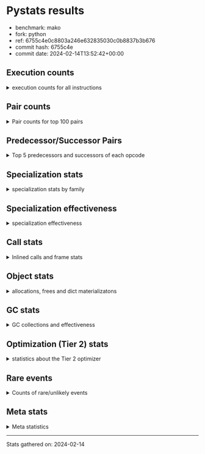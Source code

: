 
# Pystats results

- benchmark: mako
- fork: python
- ref: 6755c4e0c8803a246e632835030c0b8837b3b676
- commit hash: 6755c4e
- commit date: 2024-02-14T13:52:42+00:00

## Execution counts

<details>
<summary> execution counts for all instructions </summary>

|Name | Count | Self | Cumulative | Miss ratio | 
|---|---:|---:|---:|---:|
| LOAD_FAST | 3,746,160 | 17.5% | 17.5% |  |
| LOAD_CONST | 1,502,420 | 7.0% | 24.5% |  |
| POP_TOP | 1,288,700 | 6.0% | 30.5% |  |
| LOAD_GLOBAL_BUILTIN | 1,135,800 | 5.3% | 35.8% | 0.0% |
| CALL_BUILTIN_O | 1,107,920 | 5.2% | 41.0% |  |
| PUSH_NULL | 1,009,840 | 4.7% | 45.7% |  |
| ENTER_EXECUTOR | 896,300 | 4.2% | 49.9% |  |
| RESUME_CHECK | 799,100 | 3.7% | 53.6% | 0.0% |
| RETURN_VALUE | 694,420 | 3.2% | 56.8% |  |
| LOAD_GLOBAL_MODULE | 689,280 | 3.2% | 60.0% |  |
| STORE_FAST | 615,960 | 2.9% | 62.9% |  |
| POP_JUMP_IF_FALSE | 555,540 | 2.6% | 65.5% |  |
| LOAD_FAST_LOAD_FAST | 533,260 | 2.5% | 68.0% |  |
| LOAD_ATTR | 459,900 | 2.1% | 70.1% |  |
| LOAD_ATTR_INSTANCE_VALUE | 451,580 | 2.1% | 72.2% | 1.1% |
| CALL_PY_EXACT_ARGS | 424,160 | 2.0% | 74.2% |  |
| TO_BOOL_BOOL | 408,620 | 1.9% | 76.1% |  |
| FOR_ITER_RANGE | 394,120 | 1.8% | 78.0% |  |
| CALL_ISINSTANCE | 389,200 | 1.8% | 79.8% |  |
| LOAD_ATTR_METHOD_NO_DICT | 386,160 | 1.8% | 81.6% |  |
| CALL | 304,380 | 1.4% | 83.0% |  |
| POP_JUMP_IF_TRUE | 284,660 | 1.3% | 84.3% |  |
| STORE_ATTR_INSTANCE_VALUE | 254,940 | 1.2% | 85.5% |  |
| NOP | 223,280 | 1.0% | 86.6% |  |
| CALL_STR_1 | 209,920 | 1.0% | 87.5% |  |
| TO_BOOL | 207,960 | 1.0% | 88.5% |  |
| RETURN_CONST | 168,400 | 0.8% | 89.3% |  |
| CALL_BOUND_METHOD_EXACT_ARGS | 153,440 | 0.7% | 90.0% |  |
| POP_JUMP_IF_NONE | 148,720 | 0.7% | 90.7% |  |
| COPY | 146,160 | 0.7% | 91.4% |  |
| CALL_METHOD_DESCRIPTOR_FAST_WITH_KEYWORDS | 143,900 | 0.7% | 92.1% |  |
| BUILD_TUPLE | 142,540 | 0.7% | 92.7% |  |
| LOAD_ATTR_METHOD_WITH_VALUES | 119,940 | 0.6% | 93.3% |  |
| LOAD_ATTR_MODULE | 98,540 | 0.5% | 93.7% | 2.6% |
| CALL_BUILTIN_FAST | 97,160 | 0.5% | 94.2% | 0.0% |
| CALL_METHOD_DESCRIPTOR_FAST | 90,820 | 0.4% | 94.6% |  |
| INTERPRETER_EXIT | 83,580 | 0.4% | 95.0% |  |
| BINARY_OP | 82,280 | 0.4% | 95.4% |  |
| TO_BOOL_NONE | 79,580 | 0.4% | 95.8% |  |
| BINARY_SUBSCR | 78,720 | 0.4% | 96.1% |  |
| JUMP_FORWARD | 75,020 | 0.3% | 96.5% |  |
| CONTAINS_OP | 74,740 | 0.3% | 96.8% |  |
| BINARY_SUBSCR_DICT | 71,580 | 0.3% | 97.2% |  |
| CALL_BUILTIN_CLASS | 66,740 | 0.3% | 97.5% |  |
| CALL_PY_WITH_DEFAULTS | 66,640 | 0.3% | 97.8% |  |
| CALL_METHOD_DESCRIPTOR_O | 65,320 | 0.3% | 98.1% |  |
| CALL_LEN | 64,640 | 0.3% | 98.4% |  |
| COMPARE_OP_INT | 64,560 | 0.3% | 98.7% |  |
| CALL_TYPE_1 | 64,020 | 0.3% | 99.0% |  |
| LOAD_ATTR_WITH_HINT | 38,040 | 0.2% | 99.2% |  |
| LOAD_DEREF | 19,360 | 0.1% | 99.3% |  |
| STORE_ATTR | 14,120 | 0.1% | 99.3% |  |
| CALL_METHOD_DESCRIPTOR_NOARGS | 11,500 | 0.1% | 99.4% |  |
| CALL_KW | 10,240 | 0.0% | 99.4% |  |
| STORE_SUBSCR_DICT | 10,180 | 0.0% | 99.5% |  |
| MAKE_FUNCTION | 9,280 | 0.0% | 99.5% |  |
| POP_JUMP_IF_NOT_NONE | 9,140 | 0.0% | 99.6% |  |
| GET_ITER | 8,760 | 0.0% | 99.6% |  |
| COPY_FREE_VARS | 7,760 | 0.0% | 99.6% |  |
| BUILD_MAP | 7,720 | 0.0% | 99.7% |  |
| SET_FUNCTION_ATTRIBUTE | 7,680 | 0.0% | 99.7% |  |
| FOR_ITER_LIST | 6,000 | 0.0% | 99.7% |  |
| LOAD_ATTR_NONDESCRIPTOR_WITH_VALUES | 5,120 | 0.0% | 99.8% | 20.7% |
| LOAD_GLOBAL | 4,440 | 0.0% | 99.8% |  |
| BUILD_LIST | 4,240 | 0.0% | 99.8% |  |
| CALL_FUNCTION_EX | 3,920 | 0.0% | 99.8% |  |
| DICT_MERGE | 3,840 | 0.0% | 99.8% |  |
| TO_BOOL_INT | 3,000 | 0.0% | 99.8% |  |
| BINARY_SUBSCR_GETITEM | 2,580 | 0.0% | 99.9% |  |
| CALL_INTRINSIC_1 | 2,560 | 0.0% | 99.9% |  |
| LIST_EXTEND | 2,560 | 0.0% | 99.9% |  |
| MAKE_CELL | 2,560 | 0.0% | 99.9% |  |
| JUMP_BACKWARD | 2,440 | 0.0% | 99.9% |  |
| STORE_FAST_STORE_FAST | 1,740 | 0.0% | 99.9% |  |
| UNPACK_SEQUENCE_TWO_TUPLE | 1,620 | 0.0% | 99.9% |  |
| BINARY_OP_ADD_INT | 1,580 | 0.0% | 99.9% |  |
| TO_BOOL_STR | 1,420 | 0.0% | 99.9% |  |
| BINARY_SLICE | 1,380 | 0.0% | 99.9% |  |
| BINARY_SUBSCR_TUPLE_INT | 1,360 | 0.0% | 99.9% |  |
| IMPORT_FROM | 1,280 | 0.0% | 100.0% |  |
| IMPORT_NAME | 1,280 | 0.0% | 100.0% |  |
| STORE_DEREF | 1,280 | 0.0% | 100.0% |  |
| RESUME | 1,260 | 0.0% | 100.0% | 3.2% |
| IS_OP | 760 | 0.0% | 100.0% |  |
| STORE_SUBSCR | 740 | 0.0% | 100.0% |  |
| COMPARE_OP_STR | 600 | 0.0% | 100.0% | 3.3% |
| EXTENDED_ARG | 520 | 0.0% | 100.0% |  |
| FOR_ITER | 460 | 0.0% | 100.0% |  |
| BINARY_OP_SUBTRACT_INT | 260 | 0.0% | 100.0% |  |
| BINARY_SUBSCR_STR_INT | 240 | 0.0% | 100.0% | 8.3% |
| TO_BOOL_LIST | 220 | 0.0% | 100.0% |  |
| CALL_LIST_APPEND | 200 | 0.0% | 100.0% |  |
| CALL_BUILTIN_FAST_WITH_KEYWORDS | 180 | 0.0% | 100.0% |  |
| BINARY_SUBSCR_LIST_INT | 160 | 0.0% | 100.0% | 12.5% |
| COMPARE_OP | 160 | 0.0% | 100.0% |  |
| SWAP | 120 | 0.0% | 100.0% |  |
| UNPACK_SEQUENCE_TUPLE | 120 | 0.0% | 100.0% |  |
| BUILD_SLICE | 80 | 0.0% | 100.0% |  |
| STORE_FAST_LOAD_FAST | 80 | 0.0% | 100.0% |  |
| LOAD_ATTR_PROPERTY | 80 | 0.0% | 100.0% |  |
| BINARY_OP_INPLACE_ADD_UNICODE | 60 | 0.0% | 100.0% |  |
| UNARY_INVERT | 60 | 0.0% | 100.0% |  |
| UNARY_NOT | 60 | 0.0% | 100.0% |  |
| BINARY_OP_SUBTRACT_FLOAT | 60 | 0.0% | 100.0% |  |
| STORE_SUBSCR_LIST_INT | 60 | 0.0% | 100.0% |  |
| CHECK_EXC_MATCH | 40 | 0.0% | 100.0% |  |
| EXIT_INIT_CHECK | 40 | 0.0% | 100.0% |  |
| POP_EXCEPT | 40 | 0.0% | 100.0% |  |
| PUSH_EXC_INFO | 40 | 0.0% | 100.0% |  |
| UNARY_NEGATIVE | 40 | 0.0% | 100.0% |  |
| LIST_APPEND | 40 | 0.0% | 100.0% |  |
| LOAD_FAST_AND_CLEAR | 40 | 0.0% | 100.0% |  |
| UNPACK_SEQUENCE | 40 | 0.0% | 100.0% |  |
| BINARY_OP_MULTIPLY_INT | 40 | 0.0% | 100.0% |  |
| CALL_ALLOC_AND_ENTER_INIT | 40 | 0.0% | 100.0% |  |
| CALL_TUPLE_1 | 20 | 0.0% | 100.0% |  |


</details>

## Pair counts

<details>
<summary> Pair counts for top 100 pairs </summary>

|Pair | Count | Self | Cumulative | 
|---|---:|---:|---:|
| CALL_BUILTIN_O POP_TOP | 1,107,640 | 5.2% | 5.2% |
| LOAD_FAST PUSH_NULL | 919,800 | 4.3% | 9.5% |
| PUSH_NULL LOAD_CONST | 760,860 | 3.5% | 13.0% |
| LOAD_CONST CALL_BUILTIN_O | 757,200 | 3.5% | 16.5% |
| LOAD_GLOBAL_BUILTIN LOAD_FAST | 680,900 | 3.2% | 19.7% |
| POP_TOP ENTER_EXECUTOR | 514,900 | 2.4% | 22.1% |
| RESUME_CHECK LOAD_FAST | 475,600 | 2.2% | 24.3% |
| POP_TOP LOAD_FAST | 456,100 | 2.1% | 26.5% |
| CALL_PY_EXACT_ARGS RESUME_CHECK | 416,600 | 1.9% | 28.4% |
| ENTER_EXECUTOR FOR_ITER_RANGE | 386,700 | 1.8% | 30.2% |
| FOR_ITER_RANGE LOAD_FAST | 386,680 | 1.8% | 32.0% |
| CALL_ISINSTANCE TO_BOOL_BOOL | 385,240 | 1.8% | 33.8% |
| ENTER_EXECUTOR ENTER_EXECUTOR | 380,800 | 1.8% | 35.6% |
| LOAD_FAST LOAD_ATTR_INSTANCE_VALUE | 362,980 | 1.7% | 37.3% |
| TO_BOOL_BOOL POP_JUMP_IF_FALSE | 339,340 | 1.6% | 38.9% |
| LOAD_FAST LOAD_GLOBAL_BUILTIN | 320,060 | 1.5% | 40.4% |
| RESUME_CHECK LOAD_GLOBAL_BUILTIN | 270,140 | 1.3% | 41.6% |
| RETURN_VALUE RETURN_VALUE | 266,240 | 1.2% | 42.9% |
| LOAD_GLOBAL_BUILTIN CALL_ISINSTANCE | 256,040 | 1.2% | 44.1% |
| LOAD_FAST LOAD_ATTR | 255,360 | 1.2% | 45.2% |
| STORE_FAST LOAD_FAST | 250,280 | 1.2% | 46.4% |
| LOAD_FAST STORE_ATTR_INSTANCE_VALUE | 239,080 | 1.1% | 47.5% |
| LOAD_FAST LOAD_ATTR_METHOD_NO_DICT | 210,620 | 1.0% | 48.5% |
| LOAD_GLOBAL_MODULE LOAD_FAST | 202,580 | 0.9% | 49.5% |
| LOAD_GLOBAL_MODULE LOAD_FAST_LOAD_FAST | 201,120 | 0.9% | 50.4% |
| LOAD_FAST_LOAD_FAST CALL_PY_EXACT_ARGS | 198,320 | 0.9% | 51.3% |
| RETURN_VALUE STORE_FAST | 194,940 | 0.9% | 52.2% |
| LOAD_CONST LOAD_FAST | 164,180 | 0.8% | 53.0% |
| STORE_ATTR_INSTANCE_VALUE LOAD_FAST | 162,420 | 0.8% | 53.8% |
| POP_JUMP_IF_FALSE LOAD_FAST | 159,700 | 0.7% | 54.5% |
| LOAD_ATTR_INSTANCE_VALUE LOAD_ATTR | 154,540 | 0.7% | 55.2% |
| NOP LOAD_FAST | 154,020 | 0.7% | 55.9% |
| POP_TOP LOAD_CONST | 153,640 | 0.7% | 56.7% |
| CALL_BOUND_METHOD_EXACT_ARGS RESUME_CHECK | 153,440 | 0.7% | 57.4% |
| LOAD_ATTR CALL_BOUND_METHOD_EXACT_ARGS | 152,720 | 0.7% | 58.1% |
| PUSH_NULL LOAD_GLOBAL_BUILTIN | 147,200 | 0.7% | 58.8% |
| LOAD_FAST POP_JUMP_IF_NONE | 144,800 | 0.7% | 59.4% |
| LOAD_ATTR_METHOD_NO_DICT LOAD_CONST | 144,000 | 0.7% | 60.1% |
| CALL_METHOD_DESCRIPTOR_FAST_WITH_KEYWORDS STORE_FAST | 143,860 | 0.7% | 60.8% |
| LOAD_FAST CALL | 143,740 | 0.7% | 61.5% |
| LOAD_CONST CALL_METHOD_DESCRIPTOR_FAST_WITH_KEYWORDS | 143,720 | 0.7% | 62.1% |
| LOAD_FAST TO_BOOL | 142,200 | 0.7% | 62.8% |
| CALL_STR_1 CALL_BUILTIN_O | 140,960 | 0.7% | 63.4% |
| TO_BOOL POP_JUMP_IF_TRUE | 138,400 | 0.6% | 64.1% |
| LOAD_FAST CALL_STR_1 | 134,480 | 0.6% | 64.7% |
| RETURN_VALUE CALL_BUILTIN_O | 131,080 | 0.6% | 65.3% |
| POP_JUMP_IF_FALSE LOAD_CONST | 130,820 | 0.6% | 65.9% |
| POP_JUMP_IF_FALSE LOAD_GLOBAL_MODULE | 130,720 | 0.6% | 66.6% |
| ENTER_EXECUTOR CALL | 125,780 | 0.6% | 67.1% |
| LOAD_FAST RETURN_VALUE | 112,660 | 0.5% | 67.7% |
| LOAD_FAST LOAD_ATTR_METHOD_WITH_VALUES | 109,320 | 0.5% | 68.2% |
| LOAD_CONST LOAD_CONST | 92,340 | 0.4% | 68.6% |
| LOAD_GLOBAL_MODULE LOAD_ATTR_MODULE | 91,720 | 0.4% | 69.0% |
| LOAD_ATTR LOAD_FAST | 90,040 | 0.4% | 69.5% |
| LOAD_ATTR_MODULE PUSH_NULL | 89,540 | 0.4% | 69.9% |
| LOAD_ATTR_METHOD_WITH_VALUES CALL_PY_EXACT_ARGS | 89,280 | 0.4% | 70.3% |
| LOAD_ATTR_INSTANCE_VALUE LOAD_CONST | 88,540 | 0.4% | 70.7% |
| RETURN_CONST POP_TOP | 84,760 | 0.4% | 71.1% |
| CACHE RESUME_CHECK | 82,060 | 0.4% | 71.5% |
| LOAD_FAST LOAD_GLOBAL_MODULE | 80,580 | 0.4% | 71.9% |
| CALL STORE_FAST | 79,980 | 0.4% | 72.2% |
| LOAD_CONST STORE_FAST | 79,780 | 0.4% | 72.6% |
| STORE_FAST NOP | 79,660 | 0.4% | 73.0% |
| POP_TOP RETURN_CONST | 79,440 | 0.4% | 73.3% |
| POP_JUMP_IF_NONE LOAD_FAST | 79,440 | 0.4% | 73.7% |
| POP_JUMP_IF_TRUE LOAD_FAST | 78,240 | 0.4% | 74.1% |
| STORE_ATTR_INSTANCE_VALUE RETURN_CONST | 78,220 | 0.4% | 74.4% |
| LOAD_CONST BINARY_SUBSCR | 78,180 | 0.4% | 74.8% |
| LOAD_FAST CALL_BUILTIN_O | 77,200 | 0.4% | 75.2% |
| STORE_FAST LOAD_GLOBAL_MODULE | 76,900 | 0.4% | 75.5% |
| POP_TOP NOP | 76,880 | 0.4% | 75.9% |
| POP_JUMP_IF_TRUE POP_TOP | 76,840 | 0.4% | 76.2% |
| LOAD_ATTR_INSTANCE_VALUE RETURN_VALUE | 76,840 | 0.4% | 76.6% |
| LOAD_ATTR COPY | 76,820 | 0.4% | 77.0% |
| CALL_BUILTIN_FAST LOAD_FAST | 76,780 | 0.4% | 77.3% |
| TO_BOOL_NONE POP_JUMP_IF_TRUE | 76,780 | 0.4% | 77.7% |
| BINARY_SUBSCR LOAD_ATTR_INSTANCE_VALUE | 76,760 | 0.4% | 78.0% |
| COPY TO_BOOL_NONE | 76,760 | 0.4% | 78.4% |
| LOAD_ATTR CALL_BUILTIN_FAST | 76,760 | 0.4% | 78.7% |
| RETURN_CONST INTERPRETER_EXIT | 75,580 | 0.4% | 79.1% |
| LOAD_ATTR_METHOD_NO_DICT LOAD_FAST_LOAD_FAST | 75,500 | 0.4% | 79.5% |
| CONTAINS_OP POP_JUMP_IF_FALSE | 74,680 | 0.3% | 79.8% |
| LOAD_FAST BINARY_OP | 74,300 | 0.3% | 80.1% |
| LOAD_FAST_LOAD_FAST LOAD_FAST | 73,360 | 0.3% | 80.5% |
| PUSH_NULL LOAD_GLOBAL_MODULE | 71,320 | 0.3% | 80.8% |
| LOAD_ATTR_INSTANCE_VALUE LOAD_FAST | 70,440 | 0.3% | 81.2% |
| LOAD_GLOBAL_BUILTIN LOAD_FAST_LOAD_FAST | 70,340 | 0.3% | 81.5% |
| STORE_FAST JUMP_FORWARD | 69,240 | 0.3% | 81.8% |
| TO_BOOL_BOOL POP_JUMP_IF_TRUE | 69,160 | 0.3% | 82.1% |
| BINARY_SUBSCR_DICT RETURN_VALUE | 69,020 | 0.3% | 82.4% |
| CALL_STR_1 CALL_PY_EXACT_ARGS | 68,640 | 0.3% | 82.8% |
| TO_BOOL POP_JUMP_IF_FALSE | 68,180 | 0.3% | 83.1% |
| CALL CALL_STR_1 | 68,000 | 0.3% | 83.4% |
| JUMP_FORWARD LOAD_FAST | 67,980 | 0.3% | 83.7% |
| LOAD_FAST_LOAD_FAST LOAD_FAST_LOAD_FAST | 67,900 | 0.3% | 84.0% |
| NOP LOAD_GLOBAL_MODULE | 67,720 | 0.3% | 84.4% |
| CALL RETURN_VALUE | 66,740 | 0.3% | 84.7% |
| CALL_PY_WITH_DEFAULTS RESUME_CHECK | 66,640 | 0.3% | 85.0% |
| LOAD_FAST_LOAD_FAST BUILD_TUPLE | 66,620 | 0.3% | 85.3% |
| STORE_FAST LOAD_CONST | 65,660 | 0.3% | 85.6% |


</details>

## Predecessor/Successor Pairs

<details>
<summary> Top 5 predecessors and successors of each opcode </summary>

### BINARY_SLICE

<details>
<summary> Successors and predecessors for BINARY_SLICE </summary>

|Predecessors | Count | Percentage | 
|---|---:|---:|
| LOAD_FAST | 1,360 | 98.6% |
| LOAD_CONST | 20 | 1.4% |

|Successors | Count | Percentage | 
|---|---:|---:|
| CALL_BUILTIN_CLASS | 1,240 | 89.9% |
| STORE_FAST | 60 | 4.3% |
| CALL | 40 | 2.9% |
| LOAD_CONST | 40 | 2.9% |


</details>

### CACHE

<details>
<summary> Successors and predecessors for CACHE </summary>

|Successors | Count | Percentage | 
|---|---:|---:|
| RESUME_CHECK | 82,060 | 98.2% |
| MAKE_CELL | 1,280 | 1.5% |
| RESUME | 260 | 0.3% |


</details>

### BINARY_OP_INPLACE_ADD_UNICODE

<details>
<summary> Successors and predecessors for BINARY_OP_INPLACE_ADD_UNICODE </summary>

|Predecessors | Count | Percentage | 
|---|---:|---:|
| BINARY_OP | 20 | 33.3% |
| LOAD_FAST_LOAD_FAST | 20 | 33.3% |
| BINARY_SUBSCR_STR_INT | 20 | 33.3% |

|Successors | Count | Percentage | 
|---|---:|---:|
| JUMP_BACKWARD | 40 | 66.7% |
| LOAD_FAST | 20 | 33.3% |


</details>

### BINARY_SUBSCR

<details>
<summary> Successors and predecessors for BINARY_SUBSCR </summary>

|Predecessors | Count | Percentage | 
|---|---:|---:|
| LOAD_CONST | 78,180 | 99.3% |
| BINARY_SUBSCR | 300 | 0.4% |
| LOAD_FAST | 160 | 0.2% |
| BUILD_SLICE | 80 | 0.1% |

|Successors | Count | Percentage | 
|---|---:|---:|
| LOAD_ATTR_INSTANCE_VALUE | 76,760 | 97.5% |
| TO_BOOL_STR | 1,240 | 1.6% |
| BINARY_SUBSCR | 300 | 0.4% |
| STORE_FAST | 80 | 0.1% |
| BINARY_SUBSCR_DICT | 60 | 0.1% |


</details>

### CHECK_EXC_MATCH

<details>
<summary> Successors and predecessors for CHECK_EXC_MATCH </summary>

|Predecessors | Count | Percentage | 
|---|---:|---:|
| LOAD_GLOBAL_BUILTIN | 40 | 100.0% |

|Successors | Count | Percentage | 
|---|---:|---:|
| POP_JUMP_IF_FALSE | 40 | 100.0% |


</details>

### EXIT_INIT_CHECK

<details>
<summary> Successors and predecessors for EXIT_INIT_CHECK </summary>

|Predecessors | Count | Percentage | 
|---|---:|---:|
| RETURN_CONST | 40 | 100.0% |

|Successors | Count | Percentage | 
|---|---:|---:|
| RETURN_VALUE | 40 | 100.0% |


</details>

### GET_ITER

<details>
<summary> Successors and predecessors for GET_ITER </summary>

|Predecessors | Count | Percentage | 
|---|---:|---:|
| LOAD_FAST | 7,240 | 82.6% |
| CALL_BUILTIN_CLASS | 1,340 | 15.3% |
| LOAD_ATTR_INSTANCE_VALUE | 100 | 1.1% |
| BINARY_SUBSCR | 40 | 0.5% |
| CALL | 20 | 0.2% |

|Successors | Count | Percentage | 
|---|---:|---:|
| FOR_ITER_RANGE | 5,780 | 66.0% |
| FOR_ITER_LIST | 2,600 | 29.7% |
| FOR_ITER | 220 | 2.5% |
| EXTENDED_ARG | 120 | 1.4% |
| LOAD_FAST_AND_CLEAR | 40 | 0.5% |


</details>

### INTERPRETER_EXIT

<details>
<summary> Successors and predecessors for INTERPRETER_EXIT </summary>

|Predecessors | Count | Percentage | 
|---|---:|---:|
| RETURN_CONST | 75,580 | 90.4% |
| RETURN_VALUE | 8,000 | 9.6% |


</details>

### MAKE_FUNCTION

<details>
<summary> Successors and predecessors for MAKE_FUNCTION </summary>

|Predecessors | Count | Percentage | 
|---|---:|---:|
| LOAD_CONST | 9,280 | 100.0% |

|Successors | Count | Percentage | 
|---|---:|---:|
| SET_FUNCTION_ATTRIBUTE | 7,680 | 82.8% |
| LOAD_FAST | 1,600 | 17.2% |


</details>

### NOP

<details>
<summary> Successors and predecessors for NOP </summary>

|Predecessors | Count | Percentage | 
|---|---:|---:|
| STORE_FAST | 79,660 | 35.7% |
| POP_TOP | 76,880 | 34.4% |
| POP_JUMP_IF_FALSE | 64,040 | 28.7% |
| RESUME_CHECK | 2,560 | 1.1% |
| NOP | 40 | 0.0% |

|Successors | Count | Percentage | 
|---|---:|---:|
| LOAD_FAST | 154,020 | 69.0% |
| LOAD_GLOBAL_MODULE | 67,720 | 30.3% |
| LOAD_DEREF | 1,360 | 0.6% |
| LOAD_GLOBAL | 120 | 0.1% |
| NOP | 40 | 0.0% |


</details>

### POP_EXCEPT

<details>
<summary> Successors and predecessors for POP_EXCEPT </summary>

|Predecessors | Count | Percentage | 
|---|---:|---:|
| POP_TOP | 20 | 50.0% |
| STORE_ATTR_INSTANCE_VALUE | 20 | 50.0% |

|Successors | Count | Percentage | 
|---|---:|---:|
| JUMP_FORWARD | 20 | 50.0% |
| RETURN_CONST | 20 | 50.0% |


</details>

### POP_TOP

<details>
<summary> Successors and predecessors for POP_TOP </summary>

|Predecessors | Count | Percentage | 
|---|---:|---:|
| CALL_BUILTIN_O | 1,107,640 | 86.0% |
| RETURN_CONST | 84,760 | 6.6% |
| POP_JUMP_IF_TRUE | 76,840 | 6.0% |
| CALL | 12,900 | 1.0% |
| CALL_BUILTIN_FAST | 5,100 | 0.4% |

|Successors | Count | Percentage | 
|---|---:|---:|
| ENTER_EXECUTOR | 514,900 | 40.0% |
| LOAD_FAST | 456,100 | 35.4% |
| LOAD_CONST | 153,640 | 11.9% |
| RETURN_CONST | 79,440 | 6.2% |
| NOP | 76,880 | 6.0% |


</details>

### PUSH_EXC_INFO

<details>
<summary> Successors and predecessors for PUSH_EXC_INFO </summary>

|Predecessors | Count | Percentage | 
|---|---:|---:|
| BINARY_SUBSCR_DICT | 20 | 50.0% |
| BINARY_SUBSCR_STR_INT | 20 | 50.0% |

|Successors | Count | Percentage | 
|---|---:|---:|
| LOAD_GLOBAL_BUILTIN | 40 | 100.0% |


</details>

### PUSH_NULL

<details>
<summary> Successors and predecessors for PUSH_NULL </summary>

|Predecessors | Count | Percentage | 
|---|---:|---:|
| LOAD_FAST | 919,800 | 91.1% |
| LOAD_ATTR_MODULE | 89,540 | 8.9% |
| LOAD_ATTR | 380 | 0.0% |
| LOAD_DEREF | 80 | 0.0% |
| STORE_FAST_LOAD_FAST | 40 | 0.0% |

|Successors | Count | Percentage | 
|---|---:|---:|
| LOAD_CONST | 760,860 | 75.3% |
| LOAD_GLOBAL_BUILTIN | 147,200 | 14.6% |
| LOAD_GLOBAL_MODULE | 71,320 | 7.1% |
| LOAD_FAST | 12,120 | 1.2% |
| LOAD_FAST_LOAD_FAST | 7,780 | 0.8% |


</details>

### RETURN_VALUE

<details>
<summary> Successors and predecessors for RETURN_VALUE </summary>

|Predecessors | Count | Percentage | 
|---|---:|---:|
| RETURN_VALUE | 266,240 | 38.3% |
| LOAD_FAST | 112,660 | 16.2% |
| LOAD_ATTR_INSTANCE_VALUE | 76,840 | 11.1% |
| BINARY_SUBSCR_DICT | 69,020 | 9.9% |
| CALL | 66,740 | 9.6% |

|Successors | Count | Percentage | 
|---|---:|---:|
| RETURN_VALUE | 266,240 | 38.3% |
| STORE_FAST | 194,940 | 28.1% |
| CALL_BUILTIN_O | 131,080 | 18.9% |
| LOAD_ATTR_METHOD_NO_DICT | 64,000 | 9.2% |
| TO_BOOL_BOOL | 8,840 | 1.3% |


</details>

### STORE_SUBSCR

<details>
<summary> Successors and predecessors for STORE_SUBSCR </summary>

|Predecessors | Count | Percentage | 
|---|---:|---:|
| LOAD_FAST | 260 | 35.1% |
| LOAD_CONST | 240 | 32.4% |
| LOAD_FAST_LOAD_FAST | 200 | 27.0% |
| STORE_SUBSCR | 40 | 5.4% |

|Successors | Count | Percentage | 
|---|---:|---:|
| LOAD_FAST | 280 | 37.8% |
| JUMP_FORWARD | 200 | 27.0% |
| STORE_SUBSCR_DICT | 140 | 18.9% |
| LOAD_GLOBAL | 60 | 8.1% |
| STORE_SUBSCR | 40 | 5.4% |


</details>

### TO_BOOL

<details>
<summary> Successors and predecessors for TO_BOOL </summary>

|Predecessors | Count | Percentage | 
|---|---:|---:|
| LOAD_FAST | 142,200 | 68.4% |
| CALL_METHOD_DESCRIPTOR_FAST | 63,980 | 30.8% |
| TO_BOOL | 940 | 0.5% |
| RETURN_VALUE | 160 | 0.1% |
| CALL | 160 | 0.1% |

|Successors | Count | Percentage | 
|---|---:|---:|
| POP_JUMP_IF_TRUE | 138,400 | 66.6% |
| POP_JUMP_IF_FALSE | 68,180 | 32.8% |
| TO_BOOL | 940 | 0.5% |
| TO_BOOL_BOOL | 340 | 0.2% |
| TO_BOOL_INT | 40 | 0.0% |


</details>

### UNARY_INVERT

<details>
<summary> Successors and predecessors for UNARY_INVERT </summary>

|Predecessors | Count | Percentage | 
|---|---:|---:|
| LOAD_FAST | 60 | 100.0% |

|Successors | Count | Percentage | 
|---|---:|---:|
| BINARY_OP | 60 | 100.0% |


</details>

### UNARY_NEGATIVE

<details>
<summary> Successors and predecessors for UNARY_NEGATIVE </summary>

|Predecessors | Count | Percentage | 
|---|---:|---:|
| LOAD_FAST | 40 | 100.0% |

|Successors | Count | Percentage | 
|---|---:|---:|
| CALL_BUILTIN_CLASS | 40 | 100.0% |


</details>

### UNARY_NOT

<details>
<summary> Successors and predecessors for UNARY_NOT </summary>

|Predecessors | Count | Percentage | 
|---|---:|---:|
| TO_BOOL_INT | 40 | 66.7% |
| TO_BOOL_LIST | 20 | 33.3% |

|Successors | Count | Percentage | 
|---|---:|---:|
| COPY | 40 | 66.7% |
| CALL_PY_EXACT_ARGS | 20 | 33.3% |


</details>

### BINARY_OP

<details>
<summary> Successors and predecessors for BINARY_OP </summary>

|Predecessors | Count | Percentage | 
|---|---:|---:|
| LOAD_FAST | 74,300 | 90.3% |
| LOAD_ATTR_WITH_HINT | 3,800 | 4.6% |
| LOAD_ATTR_MODULE | 2,520 | 3.1% |
| BINARY_OP | 900 | 1.1% |
| LOAD_GLOBAL_MODULE | 360 | 0.4% |

|Successors | Count | Percentage | 
|---|---:|---:|
| CALL_METHOD_DESCRIPTOR_FAST | 63,960 | 77.7% |
| CALL_BUILTIN_FAST | 10,160 | 12.3% |
| LOAD_FAST | 3,920 | 4.8% |
| TO_BOOL_INT | 2,800 | 3.4% |
| BINARY_OP | 900 | 1.1% |


</details>

### BUILD_LIST

<details>
<summary> Successors and predecessors for BUILD_LIST </summary>

|Predecessors | Count | Percentage | 
|---|---:|---:|
| LOAD_FAST | 3,840 | 90.6% |
| RESUME_CHECK | 120 | 2.8% |
| STORE_FAST | 100 | 2.4% |
| LOAD_CONST | 40 | 0.9% |
| POP_JUMP_IF_NOT_NONE | 40 | 0.9% |

|Successors | Count | Percentage | 
|---|---:|---:|
| LOAD_FAST | 3,880 | 91.5% |
| STORE_FAST | 320 | 7.5% |
| SWAP | 40 | 0.9% |


</details>

### BUILD_MAP

<details>
<summary> Successors and predecessors for BUILD_MAP </summary>

|Predecessors | Count | Percentage | 
|---|---:|---:|
| CALL_INTRINSIC_1 | 2,560 | 33.2% |
| LOAD_FAST | 2,560 | 33.2% |
| STORE_ATTR_INSTANCE_VALUE | 1,300 | 16.8% |
| BUILD_TUPLE | 1,280 | 16.6% |
| STORE_ATTR | 20 | 0.3% |

|Successors | Count | Percentage | 
|---|---:|---:|
| LOAD_FAST | 3,880 | 50.3% |
| CALL_PY_EXACT_ARGS | 2,520 | 32.6% |
| LOAD_GLOBAL_MODULE | 1,240 | 16.1% |
| CALL | 40 | 0.5% |
| LOAD_GLOBAL | 40 | 0.5% |


</details>

### BUILD_SLICE

<details>
<summary> Successors and predecessors for BUILD_SLICE </summary>

|Predecessors | Count | Percentage | 
|---|---:|---:|
| LOAD_CONST | 80 | 100.0% |

|Successors | Count | Percentage | 
|---|---:|---:|
| BINARY_SUBSCR | 80 | 100.0% |


</details>

### BUILD_TUPLE

<details>
<summary> Successors and predecessors for BUILD_TUPLE </summary>

|Predecessors | Count | Percentage | 
|---|---:|---:|
| LOAD_FAST_LOAD_FAST | 66,620 | 46.7% |
| LOAD_GLOBAL_BUILTIN | 64,020 | 44.9% |
| LOAD_FAST | 11,680 | 8.2% |
| CALL_BUILTIN_O | 100 | 0.1% |
| LOAD_CONST | 40 | 0.0% |

|Successors | Count | Percentage | 
|---|---:|---:|
| BINARY_SUBSCR_DICT | 64,000 | 44.9% |
| CALL_ISINSTANCE | 64,000 | 44.9% |
| LOAD_CONST | 7,680 | 5.4% |
| STORE_FAST | 2,660 | 1.9% |
| RETURN_VALUE | 1,380 | 1.0% |


</details>

### CALL

<details>
<summary> Successors and predecessors for CALL </summary>

|Predecessors | Count | Percentage | 
|---|---:|---:|
| LOAD_FAST | 143,740 | 47.2% |
| ENTER_EXECUTOR | 125,780 | 41.3% |
| LOAD_GLOBAL_MODULE | 11,700 | 3.8% |
| LOAD_ATTR | 7,880 | 2.6% |
| LOAD_CONST | 3,920 | 1.3% |

|Successors | Count | Percentage | 
|---|---:|---:|
| STORE_FAST | 79,980 | 26.3% |
| CALL_STR_1 | 68,000 | 22.3% |
| RETURN_VALUE | 66,740 | 21.9% |
| RESUME_CHECK | 65,000 | 21.4% |
| POP_TOP | 12,900 | 4.2% |


</details>

### CALL_FUNCTION_EX

<details>
<summary> Successors and predecessors for CALL_FUNCTION_EX </summary>

|Predecessors | Count | Percentage | 
|---|---:|---:|
| DICT_MERGE | 3,840 | 98.0% |
| LOAD_FAST | 80 | 2.0% |

|Successors | Count | Percentage | 
|---|---:|---:|
| RESUME_CHECK | 2,520 | 64.3% |
| STORE_FAST | 1,280 | 32.7% |
| COPY_FREE_VARS | 80 | 2.0% |
| RESUME | 40 | 1.0% |


</details>

### CALL_INTRINSIC_1

<details>
<summary> Successors and predecessors for CALL_INTRINSIC_1 </summary>

|Predecessors | Count | Percentage | 
|---|---:|---:|
| LIST_EXTEND | 2,560 | 100.0% |

|Successors | Count | Percentage | 
|---|---:|---:|
| BUILD_MAP | 2,560 | 100.0% |


</details>

### CALL_KW

<details>
<summary> Successors and predecessors for CALL_KW </summary>

|Predecessors | Count | Percentage | 
|---|---:|---:|
| LOAD_CONST | 10,240 | 100.0% |

|Successors | Count | Percentage | 
|---|---:|---:|
| STORE_FAST | 5,120 | 50.0% |
| LOAD_FAST | 2,560 | 25.0% |
| STORE_DEREF | 1,280 | 12.5% |
| RESUME_CHECK | 1,260 | 12.3% |
| RESUME | 20 | 0.2% |


</details>

### COMPARE_OP

<details>
<summary> Successors and predecessors for COMPARE_OP </summary>

|Predecessors | Count | Percentage | 
|---|---:|---:|
| LOAD_CONST | 120 | 75.0% |
| LOAD_GLOBAL_MODULE | 40 | 25.0% |

|Successors | Count | Percentage | 
|---|---:|---:|
| POP_JUMP_IF_FALSE | 100 | 62.5% |
| COMPARE_OP_INT | 40 | 25.0% |
| COMPARE_OP_STR | 20 | 12.5% |


</details>

### CONTAINS_OP

<details>
<summary> Successors and predecessors for CONTAINS_OP </summary>

|Predecessors | Count | Percentage | 
|---|---:|---:|
| LOAD_FAST | 64,000 | 85.6% |
| LOAD_ATTR_INSTANCE_VALUE | 5,280 | 7.1% |
| LOAD_ATTR_NONDESCRIPTOR_WITH_VALUES | 5,100 | 6.8% |
| LOAD_GLOBAL_MODULE | 160 | 0.2% |
| LOAD_ATTR | 80 | 0.1% |

|Successors | Count | Percentage | 
|---|---:|---:|
| POP_JUMP_IF_FALSE | 74,680 | 99.9% |
| EXTENDED_ARG | 60 | 0.1% |


</details>

### COPY

<details>
<summary> Successors and predecessors for COPY </summary>

|Predecessors | Count | Percentage | 
|---|---:|---:|
| LOAD_ATTR | 76,820 | 52.6% |
| CALL_LEN | 63,980 | 43.8% |
| LOAD_ATTR_INSTANCE_VALUE | 2,620 | 1.8% |
| CALL | 1,300 | 0.9% |
| LOAD_FAST | 1,300 | 0.9% |

|Successors | Count | Percentage | 
|---|---:|---:|
| TO_BOOL_NONE | 76,760 | 52.5% |
| STORE_FAST | 64,000 | 43.8% |
| LOAD_FAST | 5,120 | 3.5% |
| TO_BOOL_STR | 80 | 0.1% |
| TO_BOOL | 40 | 0.0% |


</details>

### COPY_FREE_VARS

<details>
<summary> Successors and predecessors for COPY_FREE_VARS </summary>

|Predecessors | Count | Percentage | 
|---|---:|---:|
| CALL_PY_EXACT_ARGS | 7,560 | 97.4% |
| CALL | 120 | 1.5% |
| CALL_FUNCTION_EX | 80 | 1.0% |

|Successors | Count | Percentage | 
|---|---:|---:|
| RESUME_CHECK | 7,620 | 98.2% |
| RESUME | 140 | 1.8% |


</details>

### DICT_MERGE

<details>
<summary> Successors and predecessors for DICT_MERGE </summary>

|Predecessors | Count | Percentage | 
|---|---:|---:|
| LOAD_FAST | 2,560 | 66.7% |
| RETURN_VALUE | 1,280 | 33.3% |

|Successors | Count | Percentage | 
|---|---:|---:|
| CALL_FUNCTION_EX | 3,840 | 100.0% |


</details>

### ENTER_EXECUTOR

<details>
<summary> Successors and predecessors for ENTER_EXECUTOR </summary>

|Predecessors | Count | Percentage | 
|---|---:|---:|
| POP_TOP | 514,900 | 57.4% |
| ENTER_EXECUTOR | 380,800 | 42.5% |
| JUMP_FORWARD | 240 | 0.0% |
| JUMP_BACKWARD | 140 | 0.0% |
| CALL_LIST_APPEND | 80 | 0.0% |

|Successors | Count | Percentage | 
|---|---:|---:|
| FOR_ITER_RANGE | 386,700 | 43.1% |
| ENTER_EXECUTOR | 380,800 | 42.5% |
| CALL | 125,780 | 14.0% |
| FOR_ITER_LIST | 2,600 | 0.3% |
| LOAD_FAST | 200 | 0.0% |


</details>

### EXTENDED_ARG

<details>
<summary> Successors and predecessors for EXTENDED_ARG </summary>

|Predecessors | Count | Percentage | 
|---|---:|---:|
| GET_ITER | 120 | 23.1% |
| ENTER_EXECUTOR | 120 | 23.1% |
| TO_BOOL_BOOL | 120 | 23.1% |
| CONTAINS_OP | 60 | 11.5% |
| COMPARE_OP_STR | 60 | 11.5% |

|Successors | Count | Percentage | 
|---|---:|---:|
| POP_JUMP_IF_FALSE | 240 | 46.2% |
| FOR_ITER_LIST | 160 | 30.8% |
| JUMP_FORWARD | 80 | 15.4% |
| FOR_ITER | 40 | 7.7% |


</details>

### FOR_ITER

<details>
<summary> Successors and predecessors for FOR_ITER </summary>

|Predecessors | Count | Percentage | 
|---|---:|---:|
| GET_ITER | 220 | 47.8% |
| JUMP_BACKWARD | 180 | 39.1% |
| EXTENDED_ARG | 40 | 8.7% |
| FOR_ITER | 20 | 4.3% |

|Successors | Count | Percentage | 
|---|---:|---:|
| STORE_FAST | 180 | 39.1% |
| FOR_ITER_RANGE | 100 | 21.7% |
| NOP | 40 | 8.7% |
| FOR_ITER_LIST | 40 | 8.7% |
| UNPACK_SEQUENCE_TWO_TUPLE | 40 | 8.7% |


</details>

### IMPORT_FROM

<details>
<summary> Successors and predecessors for IMPORT_FROM </summary>

|Predecessors | Count | Percentage | 
|---|---:|---:|
| IMPORT_NAME | 1,280 | 100.0% |

|Successors | Count | Percentage | 
|---|---:|---:|
| STORE_FAST | 1,280 | 100.0% |


</details>

### IMPORT_NAME

<details>
<summary> Successors and predecessors for IMPORT_NAME </summary>

|Predecessors | Count | Percentage | 
|---|---:|---:|
| LOAD_CONST | 1,280 | 100.0% |

|Successors | Count | Percentage | 
|---|---:|---:|
| IMPORT_FROM | 1,280 | 100.0% |


</details>

### IS_OP

<details>
<summary> Successors and predecessors for IS_OP </summary>

|Predecessors | Count | Percentage | 
|---|---:|---:|
| LOAD_GLOBAL_MODULE | 760 | 100.0% |

|Successors | Count | Percentage | 
|---|---:|---:|
| POP_JUMP_IF_FALSE | 680 | 89.5% |
| POP_JUMP_IF_TRUE | 80 | 10.5% |


</details>

### JUMP_BACKWARD

<details>
<summary> Successors and predecessors for JUMP_BACKWARD </summary>

|Predecessors | Count | Percentage | 
|---|---:|---:|
| POP_TOP | 2,380 | 97.5% |
| BINARY_OP_INPLACE_ADD_UNICODE | 40 | 1.6% |
| POP_JUMP_IF_FALSE | 20 | 0.8% |

|Successors | Count | Percentage | 
|---|---:|---:|
| FOR_ITER_RANGE | 1,500 | 61.5% |
| FOR_ITER_LIST | 600 | 24.6% |
| FOR_ITER | 180 | 7.4% |
| ENTER_EXECUTOR | 140 | 5.7% |
| LOAD_FAST | 20 | 0.8% |


</details>

### JUMP_FORWARD

<details>
<summary> Successors and predecessors for JUMP_FORWARD </summary>

|Predecessors | Count | Percentage | 
|---|---:|---:|
| STORE_FAST | 69,240 | 92.3% |
| STORE_ATTR | 3,840 | 5.1% |
| LOAD_ATTR | 1,280 | 1.7% |
| STORE_SUBSCR | 200 | 0.3% |
| CALL_BUILTIN_O | 180 | 0.2% |

|Successors | Count | Percentage | 
|---|---:|---:|
| LOAD_FAST | 67,980 | 90.6% |
| LOAD_GLOBAL_BUILTIN | 5,180 | 6.9% |
| STORE_FAST | 1,480 | 2.0% |
| ENTER_EXECUTOR | 240 | 0.3% |
| LOAD_GLOBAL_MODULE | 60 | 0.1% |


</details>

### LIST_APPEND

<details>
<summary> Successors and predecessors for LIST_APPEND </summary>

|Predecessors | Count | Percentage | 
|---|---:|---:|
| CALL_BUILTIN_CLASS | 40 | 100.0% |

|Successors | Count | Percentage | 
|---|---:|---:|
| ENTER_EXECUTOR | 40 | 100.0% |


</details>

### LIST_EXTEND

<details>
<summary> Successors and predecessors for LIST_EXTEND </summary>

|Predecessors | Count | Percentage | 
|---|---:|---:|
| LOAD_FAST | 2,560 | 100.0% |

|Successors | Count | Percentage | 
|---|---:|---:|
| CALL_INTRINSIC_1 | 2,560 | 100.0% |


</details>

### LOAD_ATTR

<details>
<summary> Successors and predecessors for LOAD_ATTR </summary>

|Predecessors | Count | Percentage | 
|---|---:|---:|
| LOAD_FAST | 255,360 | 55.5% |
| LOAD_ATTR_INSTANCE_VALUE | 154,540 | 33.6% |
| LOAD_GLOBAL_MODULE | 25,940 | 5.6% |
| LOAD_ATTR | 16,200 | 3.5% |
| LOAD_FAST_LOAD_FAST | 6,680 | 1.5% |

|Successors | Count | Percentage | 
|---|---:|---:|
| CALL_BOUND_METHOD_EXACT_ARGS | 152,720 | 33.2% |
| LOAD_FAST | 90,040 | 19.6% |
| COPY | 76,820 | 16.7% |
| CALL_BUILTIN_FAST | 76,760 | 16.7% |
| LOAD_ATTR | 16,200 | 3.5% |


</details>

### LOAD_CONST

<details>
<summary> Successors and predecessors for LOAD_CONST </summary>

|Predecessors | Count | Percentage | 
|---|---:|---:|
| PUSH_NULL | 760,860 | 50.6% |
| POP_TOP | 153,640 | 10.2% |
| LOAD_ATTR_METHOD_NO_DICT | 144,000 | 9.6% |
| POP_JUMP_IF_FALSE | 130,820 | 8.7% |
| LOAD_CONST | 92,340 | 6.1% |

|Successors | Count | Percentage | 
|---|---:|---:|
| CALL_BUILTIN_O | 757,200 | 50.4% |
| LOAD_FAST | 164,180 | 10.9% |
| CALL_METHOD_DESCRIPTOR_FAST_WITH_KEYWORDS | 143,720 | 9.6% |
| LOAD_CONST | 92,340 | 6.1% |
| STORE_FAST | 79,780 | 5.3% |


</details>

### LOAD_DEREF

<details>
<summary> Successors and predecessors for LOAD_DEREF </summary>

|Predecessors | Count | Percentage | 
|---|---:|---:|
| LOAD_ATTR_METHOD_WITH_VALUES | 7,560 | 39.0% |
| LOAD_GLOBAL_MODULE | 7,560 | 39.0% |
| NOP | 1,360 | 7.0% |
| STORE_FAST | 1,360 | 7.0% |
| RESUME_CHECK | 1,260 | 6.5% |

|Successors | Count | Percentage | 
|---|---:|---:|
| LOAD_ATTR_METHOD_WITH_VALUES | 8,680 | 44.8% |
| CALL_PY_EXACT_ARGS | 7,440 | 38.4% |
| LOAD_ATTR_INSTANCE_VALUE | 2,480 | 12.8% |
| LOAD_ATTR | 360 | 1.9% |
| CALL | 240 | 1.2% |


</details>

### LOAD_FAST

<details>
<summary> Successors and predecessors for LOAD_FAST </summary>

|Predecessors | Count | Percentage | 
|---|---:|---:|
| LOAD_GLOBAL_BUILTIN | 680,900 | 18.2% |
| RESUME_CHECK | 475,600 | 12.7% |
| POP_TOP | 456,100 | 12.2% |
| FOR_ITER_RANGE | 386,680 | 10.3% |
| STORE_FAST | 250,280 | 6.7% |

|Successors | Count | Percentage | 
|---|---:|---:|
| PUSH_NULL | 919,800 | 24.6% |
| LOAD_ATTR_INSTANCE_VALUE | 362,980 | 9.7% |
| LOAD_GLOBAL_BUILTIN | 320,060 | 8.5% |
| LOAD_ATTR | 255,360 | 6.8% |
| STORE_ATTR_INSTANCE_VALUE | 239,080 | 6.4% |


</details>

### LOAD_FAST_AND_CLEAR

<details>
<summary> Successors and predecessors for LOAD_FAST_AND_CLEAR </summary>

|Predecessors | Count | Percentage | 
|---|---:|---:|
| GET_ITER | 40 | 100.0% |

|Successors | Count | Percentage | 
|---|---:|---:|
| SWAP | 40 | 100.0% |


</details>

### LOAD_FAST_LOAD_FAST

<details>
<summary> Successors and predecessors for LOAD_FAST_LOAD_FAST </summary>

|Predecessors | Count | Percentage | 
|---|---:|---:|
| LOAD_GLOBAL_MODULE | 201,120 | 37.7% |
| LOAD_ATTR_METHOD_NO_DICT | 75,500 | 14.2% |
| LOAD_GLOBAL_BUILTIN | 70,340 | 13.2% |
| LOAD_FAST_LOAD_FAST | 67,900 | 12.7% |
| CALL_TYPE_1 | 64,020 | 12.0% |

|Successors | Count | Percentage | 
|---|---:|---:|
| CALL_PY_EXACT_ARGS | 198,320 | 37.2% |
| LOAD_FAST | 73,360 | 13.8% |
| LOAD_FAST_LOAD_FAST | 67,900 | 12.7% |
| BUILD_TUPLE | 66,620 | 12.5% |
| CALL_BUILTIN_CLASS | 63,960 | 12.0% |


</details>

### LOAD_GLOBAL

<details>
<summary> Successors and predecessors for LOAD_GLOBAL </summary>

|Predecessors | Count | Percentage | 
|---|---:|---:|
| PUSH_NULL | 920 | 20.7% |
| RESUME | 500 | 11.3% |
| RESUME_CHECK | 460 | 10.4% |
| LOAD_CONST | 440 | 9.9% |
| LOAD_FAST | 360 | 8.1% |

|Successors | Count | Percentage | 
|---|---:|---:|
| LOAD_GLOBAL_MODULE | 1,360 | 30.6% |
| LOAD_FAST | 900 | 20.3% |
| LOAD_GLOBAL_BUILTIN | 840 | 18.9% |
| LOAD_ATTR | 560 | 12.6% |
| CALL | 340 | 7.7% |


</details>

### MAKE_CELL

<details>
<summary> Successors and predecessors for MAKE_CELL </summary>

|Predecessors | Count | Percentage | 
|---|---:|---:|
| CACHE | 1,280 | 50.0% |
| MAKE_CELL | 1,280 | 50.0% |

|Successors | Count | Percentage | 
|---|---:|---:|
| MAKE_CELL | 1,280 | 50.0% |
| RESUME_CHECK | 1,260 | 49.2% |
| RESUME | 20 | 0.8% |


</details>

### POP_JUMP_IF_FALSE

<details>
<summary> Successors and predecessors for POP_JUMP_IF_FALSE </summary>

|Predecessors | Count | Percentage | 
|---|---:|---:|
| TO_BOOL_BOOL | 339,340 | 61.1% |
| CONTAINS_OP | 74,680 | 13.4% |
| TO_BOOL | 68,180 | 12.3% |
| COMPARE_OP_INT | 64,560 | 11.6% |
| TO_BOOL_INT | 2,860 | 0.5% |

|Successors | Count | Percentage | 
|---|---:|---:|
| LOAD_FAST | 159,700 | 28.7% |
| LOAD_CONST | 130,820 | 23.5% |
| LOAD_GLOBAL_MODULE | 130,720 | 23.5% |
| LOAD_GLOBAL_BUILTIN | 64,320 | 11.6% |
| NOP | 64,040 | 11.5% |


</details>

### POP_JUMP_IF_NONE

<details>
<summary> Successors and predecessors for POP_JUMP_IF_NONE </summary>

|Predecessors | Count | Percentage | 
|---|---:|---:|
| LOAD_FAST | 144,800 | 97.4% |
| LOAD_ATTR_INSTANCE_VALUE | 3,880 | 2.6% |
| LOAD_ATTR | 40 | 0.0% |

|Successors | Count | Percentage | 
|---|---:|---:|
| LOAD_FAST | 79,440 | 53.4% |
| LOAD_GLOBAL_MODULE | 63,960 | 43.0% |
| LOAD_FAST_LOAD_FAST | 3,840 | 2.6% |
| LOAD_GLOBAL_BUILTIN | 1,300 | 0.9% |
| LOAD_GLOBAL | 120 | 0.1% |


</details>

### POP_JUMP_IF_NOT_NONE

<details>
<summary> Successors and predecessors for POP_JUMP_IF_NOT_NONE </summary>

|Predecessors | Count | Percentage | 
|---|---:|---:|
| LOAD_FAST | 6,580 | 72.0% |
| LOAD_ATTR_WITH_HINT | 2,540 | 27.8% |
| LOAD_ATTR | 20 | 0.2% |

|Successors | Count | Percentage | 
|---|---:|---:|
| LOAD_FAST | 5,220 | 57.1% |
| LOAD_GLOBAL_MODULE | 3,780 | 41.4% |
| LOAD_GLOBAL | 80 | 0.9% |
| BUILD_LIST | 40 | 0.4% |
| LOAD_GLOBAL_BUILTIN | 20 | 0.2% |


</details>

### POP_JUMP_IF_TRUE

<details>
<summary> Successors and predecessors for POP_JUMP_IF_TRUE </summary>

|Predecessors | Count | Percentage | 
|---|---:|---:|
| TO_BOOL | 138,400 | 48.6% |
| TO_BOOL_NONE | 76,780 | 27.0% |
| TO_BOOL_BOOL | 69,160 | 24.3% |
| TO_BOOL_INT | 100 | 0.0% |
| IS_OP | 80 | 0.0% |

|Successors | Count | Percentage | 
|---|---:|---:|
| LOAD_FAST | 78,240 | 27.5% |
| POP_TOP | 76,840 | 27.0% |
| LOAD_GLOBAL_MODULE | 65,240 | 22.9% |
| LOAD_GLOBAL_BUILTIN | 64,000 | 22.5% |
| LOAD_GLOBAL | 120 | 0.0% |


</details>

### RETURN_CONST

<details>
<summary> Successors and predecessors for RETURN_CONST </summary>

|Predecessors | Count | Percentage | 
|---|---:|---:|
| POP_TOP | 79,440 | 47.2% |
| STORE_ATTR_INSTANCE_VALUE | 78,220 | 46.4% |
| POP_JUMP_IF_FALSE | 5,380 | 3.2% |
| RESUME_CHECK | 2,520 | 1.5% |
| STORE_ATTR | 1,320 | 0.8% |

|Successors | Count | Percentage | 
|---|---:|---:|
| POP_TOP | 84,760 | 50.3% |
| INTERPRETER_EXIT | 75,580 | 44.9% |
| RETURN_VALUE | 7,680 | 4.6% |
| TO_BOOL_BOOL | 180 | 0.1% |
| STORE_FAST | 160 | 0.1% |


</details>

### SET_FUNCTION_ATTRIBUTE

<details>
<summary> Successors and predecessors for SET_FUNCTION_ATTRIBUTE </summary>

|Predecessors | Count | Percentage | 
|---|---:|---:|
| MAKE_FUNCTION | 7,680 | 100.0% |

|Successors | Count | Percentage | 
|---|---:|---:|
| STORE_FAST | 7,680 | 100.0% |


</details>

### STORE_ATTR

<details>
<summary> Successors and predecessors for STORE_ATTR </summary>

|Predecessors | Count | Percentage | 
|---|---:|---:|
| LOAD_FAST_LOAD_FAST | 7,880 | 55.8% |
| LOAD_FAST | 5,780 | 40.9% |
| STORE_ATTR | 460 | 3.3% |

|Successors | Count | Percentage | 
|---|---:|---:|
| LOAD_FAST | 4,120 | 29.2% |
| LOAD_FAST_LOAD_FAST | 3,880 | 27.5% |
| JUMP_FORWARD | 3,840 | 27.2% |
| RETURN_CONST | 1,320 | 9.3% |
| STORE_ATTR | 460 | 3.3% |


</details>

### STORE_DEREF

<details>
<summary> Successors and predecessors for STORE_DEREF </summary>

|Predecessors | Count | Percentage | 
|---|---:|---:|
| CALL_KW | 1,280 | 100.0% |

|Successors | Count | Percentage | 
|---|---:|---:|
| LOAD_FAST | 1,280 | 100.0% |


</details>

### STORE_FAST

<details>
<summary> Successors and predecessors for STORE_FAST </summary>

|Predecessors | Count | Percentage | 
|---|---:|---:|
| RETURN_VALUE | 194,940 | 31.6% |
| CALL_METHOD_DESCRIPTOR_FAST_WITH_KEYWORDS | 143,860 | 23.4% |
| CALL | 79,980 | 13.0% |
| LOAD_CONST | 79,780 | 13.0% |
| COPY | 64,000 | 10.4% |

|Successors | Count | Percentage | 
|---|---:|---:|
| LOAD_FAST | 250,280 | 40.6% |
| NOP | 79,660 | 12.9% |
| LOAD_GLOBAL_MODULE | 76,900 | 12.5% |
| JUMP_FORWARD | 69,240 | 11.2% |
| LOAD_CONST | 65,660 | 10.7% |


</details>

### STORE_FAST_LOAD_FAST

<details>
<summary> Successors and predecessors for STORE_FAST_LOAD_FAST </summary>

|Predecessors | Count | Percentage | 
|---|---:|---:|
| COPY | 40 | 50.0% |
| CALL_LEN | 40 | 50.0% |

|Successors | Count | Percentage | 
|---|---:|---:|
| PUSH_NULL | 40 | 50.0% |
| LOAD_ATTR | 40 | 50.0% |


</details>

### STORE_FAST_STORE_FAST

<details>
<summary> Successors and predecessors for STORE_FAST_STORE_FAST </summary>

|Predecessors | Count | Percentage | 
|---|---:|---:|
| UNPACK_SEQUENCE_TWO_TUPLE | 1,560 | 89.7% |
| UNPACK_SEQUENCE_TUPLE | 80 | 4.6% |
| COPY | 40 | 2.3% |
| STORE_FAST_STORE_FAST | 40 | 2.3% |
| UNPACK_SEQUENCE | 20 | 1.1% |

|Successors | Count | Percentage | 
|---|---:|---:|
| LOAD_GLOBAL_MODULE | 1,280 | 73.6% |
| LOAD_FAST | 240 | 13.8% |
| LOAD_FAST_LOAD_FAST | 60 | 3.4% |
| NOP | 40 | 2.3% |
| LOAD_GLOBAL | 40 | 2.3% |


</details>

### SWAP

<details>
<summary> Successors and predecessors for SWAP </summary>

|Predecessors | Count | Percentage | 
|---|---:|---:|
| BUILD_LIST | 40 | 33.3% |
| LOAD_FAST_AND_CLEAR | 40 | 33.3% |
| FOR_ITER_RANGE | 40 | 33.3% |

|Successors | Count | Percentage | 
|---|---:|---:|
| BUILD_LIST | 40 | 33.3% |
| STORE_FAST | 40 | 33.3% |
| FOR_ITER_RANGE | 40 | 33.3% |


</details>

### UNPACK_SEQUENCE

<details>
<summary> Successors and predecessors for UNPACK_SEQUENCE </summary>

|Predecessors | Count | Percentage | 
|---|---:|---:|
| RETURN_VALUE | 40 | 100.0% |

|Successors | Count | Percentage | 
|---|---:|---:|
| STORE_FAST_STORE_FAST | 20 | 50.0% |
| UNPACK_SEQUENCE_TWO_TUPLE | 20 | 50.0% |


</details>

### RESUME

<details>
<summary> Successors and predecessors for RESUME </summary>

|Predecessors | Count | Percentage | 
|---|---:|---:|
| CALL | 780 | 61.9% |
| CACHE | 260 | 20.6% |
| COPY_FREE_VARS | 140 | 11.1% |
| CALL_FUNCTION_EX | 40 | 3.2% |
| CALL_KW | 20 | 1.6% |

|Successors | Count | Percentage | 
|---|---:|---:|
| LOAD_FAST | 520 | 41.3% |
| LOAD_GLOBAL | 500 | 39.7% |
| LOAD_FAST_LOAD_FAST | 120 | 9.5% |
| LOAD_CONST | 40 | 3.2% |
| RETURN_CONST | 40 | 3.2% |


</details>

### BINARY_OP_ADD_INT

<details>
<summary> Successors and predecessors for BINARY_OP_ADD_INT </summary>

|Predecessors | Count | Percentage | 
|---|---:|---:|
| LOAD_FAST_LOAD_FAST | 1,280 | 81.0% |
| LOAD_CONST | 280 | 17.7% |
| BINARY_OP | 20 | 1.3% |

|Successors | Count | Percentage | 
|---|---:|---:|
| STORE_FAST | 1,400 | 88.6% |
| LOAD_FAST | 140 | 8.9% |
| CALL_BUILTIN_O | 20 | 1.3% |
| CALL_PY_EXACT_ARGS | 20 | 1.3% |


</details>

### BINARY_OP_MULTIPLY_INT

<details>
<summary> Successors and predecessors for BINARY_OP_MULTIPLY_INT </summary>

|Predecessors | Count | Percentage | 
|---|---:|---:|
| LOAD_CONST | 40 | 100.0% |

|Successors | Count | Percentage | 
|---|---:|---:|
| LOAD_CONST | 20 | 50.0% |
| CALL_BUILTIN_O | 20 | 50.0% |


</details>

### BINARY_OP_SUBTRACT_FLOAT

<details>
<summary> Successors and predecessors for BINARY_OP_SUBTRACT_FLOAT </summary>

|Predecessors | Count | Percentage | 
|---|---:|---:|
| LOAD_FAST | 40 | 66.7% |
| BINARY_OP | 20 | 33.3% |

|Successors | Count | Percentage | 
|---|---:|---:|
| STORE_FAST | 60 | 100.0% |


</details>

### BINARY_OP_SUBTRACT_INT

<details>
<summary> Successors and predecessors for BINARY_OP_SUBTRACT_INT </summary>

|Predecessors | Count | Percentage | 
|---|---:|---:|
| LOAD_CONST | 100 | 38.5% |
| LOAD_FAST | 80 | 30.8% |
| CALL_LEN | 80 | 30.8% |

|Successors | Count | Percentage | 
|---|---:|---:|
| RETURN_VALUE | 80 | 30.8% |
| LOAD_FAST | 60 | 23.1% |
| LOAD_CONST | 40 | 15.4% |
| LOAD_FAST_LOAD_FAST | 40 | 15.4% |
| STORE_FAST | 40 | 15.4% |


</details>

### BINARY_SUBSCR_DICT

<details>
<summary> Successors and predecessors for BINARY_SUBSCR_DICT </summary>

|Predecessors | Count | Percentage | 
|---|---:|---:|
| BUILD_TUPLE | 64,000 | 89.4% |
| LOAD_FAST | 7,520 | 10.5% |
| BINARY_SUBSCR | 60 | 0.1% |

|Successors | Count | Percentage | 
|---|---:|---:|
| RETURN_VALUE | 69,020 | 96.4% |
| CALL_PY_EXACT_ARGS | 2,520 | 3.5% |
| PUSH_EXC_INFO | 20 | 0.0% |
| CALL | 20 | 0.0% |


</details>

### BINARY_SUBSCR_GETITEM

<details>
<summary> Successors and predecessors for BINARY_SUBSCR_GETITEM </summary>

|Predecessors | Count | Percentage | 
|---|---:|---:|
| LOAD_CONST | 2,520 | 97.7% |
| LOAD_FAST | 40 | 1.6% |
| BINARY_SUBSCR | 20 | 0.8% |

|Successors | Count | Percentage | 
|---|---:|---:|
| RESUME_CHECK | 2,580 | 100.0% |


</details>

### BINARY_SUBSCR_LIST_INT

<details>
<summary> Successors and predecessors for BINARY_SUBSCR_LIST_INT </summary>

|Predecessors | Count | Percentage | 
|---|---:|---:|
| LOAD_CONST | 80 | 50.0% |
| LOAD_FAST | 80 | 50.0% |

|Successors | Count | Percentage | 
|---|---:|---:|
| RETURN_VALUE | 100 | 71.4% |
| UNPACK_SEQUENCE_TWO_TUPLE | 40 | 28.6% |


</details>

### BINARY_SUBSCR_STR_INT

<details>
<summary> Successors and predecessors for BINARY_SUBSCR_STR_INT </summary>

|Predecessors | Count | Percentage | 
|---|---:|---:|
| LOAD_FAST | 120 | 50.0% |
| LOAD_CONST | 100 | 41.7% |
| BINARY_SUBSCR | 20 | 8.3% |

|Successors | Count | Percentage | 
|---|---:|---:|
| LOAD_CONST | 100 | 41.7% |
| STORE_FAST | 80 | 33.3% |
| BINARY_OP_INPLACE_ADD_UNICODE | 20 | 8.3% |
| PUSH_EXC_INFO | 20 | 8.3% |
| CALL_BUILTIN_O | 20 | 8.3% |


</details>

### BINARY_SUBSCR_TUPLE_INT

<details>
<summary> Successors and predecessors for BINARY_SUBSCR_TUPLE_INT </summary>

|Predecessors | Count | Percentage | 
|---|---:|---:|
| LOAD_FAST | 1,240 | 91.2% |
| LOAD_CONST | 100 | 7.4% |
| BINARY_SUBSCR | 20 | 1.5% |

|Successors | Count | Percentage | 
|---|---:|---:|
| STORE_FAST | 1,260 | 92.6% |
| LOAD_GLOBAL_MODULE | 100 | 7.4% |


</details>

### CALL_ALLOC_AND_ENTER_INIT

<details>
<summary> Successors and predecessors for CALL_ALLOC_AND_ENTER_INIT </summary>

|Predecessors | Count | Percentage | 
|---|---:|---:|
| LOAD_FAST | 20 | 50.0% |
| LOAD_GLOBAL_MODULE | 20 | 50.0% |

|Successors | Count | Percentage | 
|---|---:|---:|
| RESUME_CHECK | 40 | 100.0% |


</details>

### CALL_BOUND_METHOD_EXACT_ARGS

<details>
<summary> Successors and predecessors for CALL_BOUND_METHOD_EXACT_ARGS </summary>

|Predecessors | Count | Percentage | 
|---|---:|---:|
| LOAD_ATTR | 152,720 | 99.5% |
| CALL | 440 | 0.3% |
| LOAD_CONST | 180 | 0.1% |
| PUSH_NULL | 60 | 0.0% |
| BUILD_TUPLE | 40 | 0.0% |

|Successors | Count | Percentage | 
|---|---:|---:|
| RESUME_CHECK | 153,440 | 100.0% |


</details>

### CALL_BUILTIN_CLASS

<details>
<summary> Successors and predecessors for CALL_BUILTIN_CLASS </summary>

|Predecessors | Count | Percentage | 
|---|---:|---:|
| LOAD_FAST_LOAD_FAST | 63,960 | 95.8% |
| LOAD_FAST | 1,320 | 2.0% |
| BINARY_SLICE | 1,240 | 1.9% |
| CALL | 80 | 0.1% |
| UNARY_NEGATIVE | 40 | 0.1% |

|Successors | Count | Percentage | 
|---|---:|---:|
| CALL_METHOD_DESCRIPTOR_O | 63,960 | 95.8% |
| GET_ITER | 1,340 | 2.0% |
| STORE_FAST | 1,320 | 2.0% |
| LIST_APPEND | 40 | 0.1% |
| LOAD_CONST | 40 | 0.1% |


</details>

### CALL_BUILTIN_FAST

<details>
<summary> Successors and predecessors for CALL_BUILTIN_FAST </summary>

|Predecessors | Count | Percentage | 
|---|---:|---:|
| LOAD_ATTR | 76,760 | 79.0% |
| BINARY_OP | 10,160 | 10.5% |
| LOAD_FAST | 5,100 | 5.2% |
| LOAD_CONST | 5,000 | 5.1% |
| CALL | 140 | 0.1% |

|Successors | Count | Percentage | 
|---|---:|---:|
| LOAD_FAST | 76,780 | 79.0% |
| RETURN_VALUE | 10,200 | 10.5% |
| POP_TOP | 5,100 | 5.2% |
| STORE_FAST | 3,800 | 3.9% |
| TO_BOOL_BOOL | 1,240 | 1.3% |


</details>

### CALL_BUILTIN_FAST_WITH_KEYWORDS

<details>
<summary> Successors and predecessors for CALL_BUILTIN_FAST_WITH_KEYWORDS </summary>

|Predecessors | Count | Percentage | 
|---|---:|---:|
| LOAD_FAST | 80 | 44.4% |
| LOAD_GLOBAL_MODULE | 80 | 44.4% |
| CALL_TUPLE_1 | 20 | 11.1% |

|Successors | Count | Percentage | 
|---|---:|---:|
| STORE_FAST | 80 | 44.4% |
| BUILD_TUPLE | 40 | 22.2% |
| LOAD_GLOBAL_BUILTIN | 40 | 22.2% |
| RETURN_VALUE | 20 | 11.1% |


</details>

### CALL_BUILTIN_O

<details>
<summary> Successors and predecessors for CALL_BUILTIN_O </summary>

|Predecessors | Count | Percentage | 
|---|---:|---:|
| LOAD_CONST | 757,200 | 68.3% |
| CALL_STR_1 | 140,960 | 12.7% |
| RETURN_VALUE | 131,080 | 11.8% |
| LOAD_FAST | 77,200 | 7.0% |
| CALL | 1,300 | 0.1% |

|Successors | Count | Percentage | 
|---|---:|---:|
| POP_TOP | 1,107,640 | 100.0% |
| JUMP_FORWARD | 180 | 0.0% |
| BUILD_TUPLE | 100 | 0.0% |


</details>

### CALL_ISINSTANCE

<details>
<summary> Successors and predecessors for CALL_ISINSTANCE </summary>

|Predecessors | Count | Percentage | 
|---|---:|---:|
| LOAD_GLOBAL_BUILTIN | 256,040 | 65.8% |
| LOAD_GLOBAL_MODULE | 64,020 | 16.4% |
| BUILD_TUPLE | 64,000 | 16.4% |
| LOAD_ATTR | 3,720 | 1.0% |
| LOAD_ATTR_MODULE | 1,240 | 0.3% |

|Successors | Count | Percentage | 
|---|---:|---:|
| TO_BOOL_BOOL | 385,240 | 99.0% |
| RETURN_VALUE | 3,820 | 1.0% |
| TO_BOOL | 120 | 0.0% |
| LOAD_FAST | 20 | 0.0% |


</details>

### CALL_LEN

<details>
<summary> Successors and predecessors for CALL_LEN </summary>

|Predecessors | Count | Percentage | 
|---|---:|---:|
| LOAD_FAST | 64,380 | 99.6% |
| LOAD_ATTR_INSTANCE_VALUE | 120 | 0.2% |
| POP_JUMP_IF_TRUE | 80 | 0.1% |
| LOAD_GLOBAL_MODULE | 40 | 0.1% |
| CALL | 20 | 0.0% |

|Successors | Count | Percentage | 
|---|---:|---:|
| COPY | 63,980 | 99.0% |
| LOAD_CONST | 280 | 0.4% |
| RETURN_VALUE | 120 | 0.2% |
| BINARY_OP_SUBTRACT_INT | 80 | 0.1% |
| LOAD_FAST | 40 | 0.1% |


</details>

### CALL_LIST_APPEND

<details>
<summary> Successors and predecessors for CALL_LIST_APPEND </summary>

|Predecessors | Count | Percentage | 
|---|---:|---:|
| BUILD_TUPLE | 120 | 60.0% |
| LOAD_FAST | 40 | 20.0% |
| LOAD_CONST | 20 | 10.0% |
| LOAD_GLOBAL_MODULE | 20 | 10.0% |

|Successors | Count | Percentage | 
|---|---:|---:|
| ENTER_EXECUTOR | 80 | 40.0% |
| LOAD_FAST | 40 | 20.0% |
| LOAD_FAST_LOAD_FAST | 40 | 20.0% |
| RETURN_CONST | 40 | 20.0% |


</details>

### CALL_METHOD_DESCRIPTOR_FAST

<details>
<summary> Successors and predecessors for CALL_METHOD_DESCRIPTOR_FAST </summary>

|Predecessors | Count | Percentage | 
|---|---:|---:|
| BINARY_OP | 63,960 | 70.4% |
| LOAD_FAST_LOAD_FAST | 11,480 | 12.6% |
| CALL_METHOD_DESCRIPTOR_FAST | 11,480 | 12.6% |
| LOAD_ATTR_METHOD_NO_DICT | 2,480 | 2.7% |
| LOAD_ATTR_INSTANCE_VALUE | 1,240 | 1.4% |

|Successors | Count | Percentage | 
|---|---:|---:|
| TO_BOOL | 63,980 | 70.4% |
| RETURN_VALUE | 14,020 | 15.4% |
| CALL_METHOD_DESCRIPTOR_FAST | 11,480 | 12.6% |
| STORE_FAST | 1,320 | 1.5% |
| CALL | 20 | 0.0% |


</details>

### CALL_METHOD_DESCRIPTOR_FAST_WITH_KEYWORDS

<details>
<summary> Successors and predecessors for CALL_METHOD_DESCRIPTOR_FAST_WITH_KEYWORDS </summary>

|Predecessors | Count | Percentage | 
|---|---:|---:|
| LOAD_CONST | 143,720 | 99.9% |
| CALL | 140 | 0.1% |
| LOAD_GLOBAL_MODULE | 40 | 0.0% |

|Successors | Count | Percentage | 
|---|---:|---:|
| STORE_FAST | 143,860 | 100.0% |
| LOAD_CONST | 40 | 0.0% |


</details>

### CALL_METHOD_DESCRIPTOR_NOARGS

<details>
<summary> Successors and predecessors for CALL_METHOD_DESCRIPTOR_NOARGS </summary>

|Predecessors | Count | Percentage | 
|---|---:|---:|
| LOAD_ATTR_METHOD_NO_DICT | 11,460 | 99.7% |
| CALL | 40 | 0.3% |

|Successors | Count | Percentage | 
|---|---:|---:|
| LOAD_FAST | 11,480 | 99.8% |
| GET_ITER | 20 | 0.2% |


</details>

### CALL_METHOD_DESCRIPTOR_O

<details>
<summary> Successors and predecessors for CALL_METHOD_DESCRIPTOR_O </summary>

|Predecessors | Count | Percentage | 
|---|---:|---:|
| CALL_BUILTIN_CLASS | 63,960 | 97.9% |
| LOAD_ATTR_INSTANCE_VALUE | 1,280 | 2.0% |
| LOAD_FAST | 60 | 0.1% |
| CALL | 20 | 0.0% |

|Successors | Count | Percentage | 
|---|---:|---:|
| RETURN_VALUE | 65,260 | 99.9% |
| POP_TOP | 60 | 0.1% |


</details>

### CALL_PY_EXACT_ARGS

<details>
<summary> Successors and predecessors for CALL_PY_EXACT_ARGS </summary>

|Predecessors | Count | Percentage | 
|---|---:|---:|
| LOAD_FAST_LOAD_FAST | 198,320 | 46.8% |
| LOAD_ATTR_METHOD_WITH_VALUES | 89,280 | 21.0% |
| CALL_STR_1 | 68,640 | 16.2% |
| LOAD_FAST | 24,180 | 5.7% |
| LOAD_GLOBAL_MODULE | 13,640 | 3.2% |

|Successors | Count | Percentage | 
|---|---:|---:|
| RESUME_CHECK | 416,600 | 98.2% |
| COPY_FREE_VARS | 7,560 | 1.8% |


</details>

### CALL_PY_WITH_DEFAULTS

<details>
<summary> Successors and predecessors for CALL_PY_WITH_DEFAULTS </summary>

|Predecessors | Count | Percentage | 
|---|---:|---:|
| LOAD_FAST | 64,080 | 96.2% |
| LOAD_FAST_LOAD_FAST | 2,500 | 3.8% |
| CALL | 60 | 0.1% |

|Successors | Count | Percentage | 
|---|---:|---:|
| RESUME_CHECK | 66,640 | 100.0% |


</details>

### CALL_STR_1

<details>
<summary> Successors and predecessors for CALL_STR_1 </summary>

|Predecessors | Count | Percentage | 
|---|---:|---:|
| LOAD_FAST | 134,480 | 64.1% |
| CALL | 68,000 | 32.4% |
| RETURN_VALUE | 7,440 | 3.5% |

|Successors | Count | Percentage | 
|---|---:|---:|
| CALL_BUILTIN_O | 140,960 | 67.1% |
| CALL_PY_EXACT_ARGS | 68,640 | 32.7% |
| CALL | 320 | 0.2% |


</details>

### CALL_TUPLE_1

<details>
<summary> Successors and predecessors for CALL_TUPLE_1 </summary>

|Predecessors | Count | Percentage | 
|---|---:|---:|
| LOAD_FAST | 20 | 100.0% |

|Successors | Count | Percentage | 
|---|---:|---:|
| CALL_BUILTIN_FAST_WITH_KEYWORDS | 20 | 100.0% |


</details>

### CALL_TYPE_1

<details>
<summary> Successors and predecessors for CALL_TYPE_1 </summary>

|Predecessors | Count | Percentage | 
|---|---:|---:|
| LOAD_FAST | 64,020 | 100.0% |

|Successors | Count | Percentage | 
|---|---:|---:|
| LOAD_FAST_LOAD_FAST | 64,020 | 100.0% |


</details>

### COMPARE_OP_INT

<details>
<summary> Successors and predecessors for COMPARE_OP_INT </summary>

|Predecessors | Count | Percentage | 
|---|---:|---:|
| LOAD_CONST | 64,460 | 99.8% |
| LOAD_GLOBAL_MODULE | 60 | 0.1% |
| COMPARE_OP | 40 | 0.1% |

|Successors | Count | Percentage | 
|---|---:|---:|
| POP_JUMP_IF_FALSE | 64,560 | 100.0% |


</details>

### COMPARE_OP_STR

<details>
<summary> Successors and predecessors for COMPARE_OP_STR </summary>

|Predecessors | Count | Percentage | 
|---|---:|---:|
| LOAD_CONST | 380 | 63.3% |
| LOAD_ATTR_INSTANCE_VALUE | 200 | 33.3% |
| COMPARE_OP | 20 | 3.3% |

|Successors | Count | Percentage | 
|---|---:|---:|
| POP_JUMP_IF_FALSE | 540 | 90.0% |
| EXTENDED_ARG | 60 | 10.0% |


</details>

### FOR_ITER_LIST

<details>
<summary> Successors and predecessors for FOR_ITER_LIST </summary>

|Predecessors | Count | Percentage | 
|---|---:|---:|
| GET_ITER | 2,600 | 43.3% |
| ENTER_EXECUTOR | 2,600 | 43.3% |
| JUMP_BACKWARD | 600 | 10.0% |
| EXTENDED_ARG | 160 | 2.7% |
| FOR_ITER | 40 | 0.7% |

|Successors | Count | Percentage | 
|---|---:|---:|
| STORE_FAST | 3,160 | 52.7% |
| LOAD_FAST | 2,600 | 43.3% |
| UNPACK_SEQUENCE_TWO_TUPLE | 160 | 2.7% |
| BUILD_LIST | 40 | 0.7% |
| LOAD_GLOBAL_BUILTIN | 40 | 0.7% |


</details>

### FOR_ITER_RANGE

<details>
<summary> Successors and predecessors for FOR_ITER_RANGE </summary>

|Predecessors | Count | Percentage | 
|---|---:|---:|
| ENTER_EXECUTOR | 386,700 | 98.1% |
| GET_ITER | 5,780 | 1.5% |
| JUMP_BACKWARD | 1,500 | 0.4% |
| FOR_ITER | 100 | 0.0% |
| SWAP | 40 | 0.0% |

|Successors | Count | Percentage | 
|---|---:|---:|
| LOAD_FAST | 386,680 | 98.1% |
| STORE_FAST | 7,400 | 1.9% |
| SWAP | 40 | 0.0% |


</details>

### LOAD_ATTR_INSTANCE_VALUE

<details>
<summary> Successors and predecessors for LOAD_ATTR_INSTANCE_VALUE </summary>

|Predecessors | Count | Percentage | 
|---|---:|---:|
| LOAD_FAST | 362,980 | 80.4% |
| BINARY_SUBSCR | 76,760 | 17.0% |
| LOAD_FAST_LOAD_FAST | 8,000 | 1.8% |
| LOAD_DEREF | 2,480 | 0.5% |
| LOAD_ATTR | 1,180 | 0.3% |

|Successors | Count | Percentage | 
|---|---:|---:|
| LOAD_ATTR | 154,540 | 34.2% |
| LOAD_CONST | 88,540 | 19.6% |
| RETURN_VALUE | 76,840 | 17.0% |
| LOAD_FAST | 70,440 | 15.6% |
| LOAD_ATTR_METHOD_NO_DICT | 34,460 | 7.6% |


</details>

### LOAD_ATTR_METHOD_NO_DICT

<details>
<summary> Successors and predecessors for LOAD_ATTR_METHOD_NO_DICT </summary>

|Predecessors | Count | Percentage | 
|---|---:|---:|
| LOAD_FAST | 210,620 | 54.5% |
| RETURN_VALUE | 64,000 | 16.6% |
| LOAD_CONST | 63,960 | 16.6% |
| LOAD_ATTR_INSTANCE_VALUE | 34,460 | 8.9% |
| LOAD_ATTR | 13,060 | 3.4% |

|Successors | Count | Percentage | 
|---|---:|---:|
| LOAD_CONST | 144,000 | 37.3% |
| LOAD_FAST_LOAD_FAST | 75,500 | 19.6% |
| LOAD_GLOBAL_MODULE | 64,060 | 16.6% |
| LOAD_GLOBAL_BUILTIN | 63,960 | 16.6% |
| LOAD_FAST | 24,580 | 6.4% |


</details>

### LOAD_ATTR_METHOD_WITH_VALUES

<details>
<summary> Successors and predecessors for LOAD_ATTR_METHOD_WITH_VALUES </summary>

|Predecessors | Count | Percentage | 
|---|---:|---:|
| LOAD_FAST | 109,320 | 91.1% |
| LOAD_DEREF | 8,680 | 7.2% |
| RETURN_VALUE | 1,240 | 1.0% |
| LOAD_ATTR | 680 | 0.6% |
| BINARY_SUBSCR | 20 | 0.0% |

|Successors | Count | Percentage | 
|---|---:|---:|
| CALL_PY_EXACT_ARGS | 89,280 | 74.4% |
| LOAD_CONST | 13,900 | 11.6% |
| LOAD_DEREF | 7,560 | 6.3% |
| LOAD_FAST_LOAD_FAST | 5,080 | 4.2% |
| LOAD_FAST | 3,840 | 3.2% |


</details>

### LOAD_ATTR_MODULE

<details>
<summary> Successors and predecessors for LOAD_ATTR_MODULE </summary>

|Predecessors | Count | Percentage | 
|---|---:|---:|
| LOAD_GLOBAL_MODULE | 91,720 | 93.1% |
| LOAD_ATTR_WITH_HINT | 5,040 | 5.1% |
| LOAD_FAST_LOAD_FAST | 1,240 | 1.3% |
| LOAD_ATTR | 500 | 0.5% |
| LOAD_ATTR_MODULE | 40 | 0.0% |

|Successors | Count | Percentage | 
|---|---:|---:|
| PUSH_NULL | 89,540 | 90.9% |
| LOAD_FAST | 3,860 | 3.9% |
| BINARY_OP | 2,520 | 2.6% |
| LOAD_FAST_LOAD_FAST | 1,260 | 1.3% |
| CALL_ISINSTANCE | 1,240 | 1.3% |


</details>

### LOAD_ATTR_NONDESCRIPTOR_WITH_VALUES

<details>
<summary> Successors and predecessors for LOAD_ATTR_NONDESCRIPTOR_WITH_VALUES </summary>

|Predecessors | Count | Percentage | 
|---|---:|---:|
| LOAD_FAST_LOAD_FAST | 5,080 | 99.2% |
| LOAD_ATTR | 20 | 0.4% |
| LOAD_ATTR_NONDESCRIPTOR_WITH_VALUES | 20 | 0.4% |

|Successors | Count | Percentage | 
|---|---:|---:|
| CONTAINS_OP | 5,100 | 99.6% |
| LOAD_ATTR_NONDESCRIPTOR_WITH_VALUES | 20 | 0.4% |


</details>

### LOAD_ATTR_PROPERTY

<details>
<summary> Successors and predecessors for LOAD_ATTR_PROPERTY </summary>

|Predecessors | Count | Percentage | 
|---|---:|---:|
| LOAD_FAST | 40 | 50.0% |
| LOAD_ATTR_INSTANCE_VALUE | 40 | 50.0% |

|Successors | Count | Percentage | 
|---|---:|---:|
| RESUME_CHECK | 80 | 100.0% |


</details>

### LOAD_ATTR_WITH_HINT

<details>
<summary> Successors and predecessors for LOAD_ATTR_WITH_HINT </summary>

|Predecessors | Count | Percentage | 
|---|---:|---:|
| LOAD_FAST | 33,920 | 89.2% |
| LOAD_ATTR_INSTANCE_VALUE | 2,520 | 6.6% |
| LOAD_FAST_LOAD_FAST | 1,240 | 3.3% |
| LOAD_ATTR | 360 | 0.9% |

|Successors | Count | Percentage | 
|---|---:|---:|
| LOAD_CONST | 16,520 | 43.4% |
| LOAD_ATTR_MODULE | 5,040 | 13.2% |
| BINARY_OP | 3,800 | 10.0% |
| POP_JUMP_IF_NOT_NONE | 2,540 | 6.7% |
| STORE_FAST | 2,540 | 6.7% |


</details>

### LOAD_GLOBAL_BUILTIN

<details>
<summary> Successors and predecessors for LOAD_GLOBAL_BUILTIN </summary>

|Predecessors | Count | Percentage | 
|---|---:|---:|
| LOAD_FAST | 320,060 | 28.2% |
| RESUME_CHECK | 270,140 | 23.8% |
| PUSH_NULL | 147,200 | 13.0% |
| STORE_FAST | 65,400 | 5.8% |
| POP_JUMP_IF_FALSE | 64,320 | 5.7% |

|Successors | Count | Percentage | 
|---|---:|---:|
| LOAD_FAST | 680,900 | 59.9% |
| CALL_ISINSTANCE | 256,040 | 22.5% |
| LOAD_FAST_LOAD_FAST | 70,340 | 6.2% |
| LOAD_GLOBAL_BUILTIN | 64,100 | 5.6% |
| BUILD_TUPLE | 64,020 | 5.6% |


</details>

### LOAD_GLOBAL_MODULE

<details>
<summary> Successors and predecessors for LOAD_GLOBAL_MODULE </summary>

|Predecessors | Count | Percentage | 
|---|---:|---:|
| POP_JUMP_IF_FALSE | 130,720 | 19.0% |
| LOAD_FAST | 80,580 | 11.7% |
| STORE_FAST | 76,900 | 11.2% |
| PUSH_NULL | 71,320 | 10.3% |
| NOP | 67,720 | 9.8% |

|Successors | Count | Percentage | 
|---|---:|---:|
| LOAD_FAST | 202,580 | 29.4% |
| LOAD_FAST_LOAD_FAST | 201,120 | 29.2% |
| LOAD_ATTR_MODULE | 91,720 | 13.3% |
| CALL_ISINSTANCE | 64,020 | 9.3% |
| LOAD_GLOBAL_BUILTIN | 64,020 | 9.3% |


</details>

### RESUME_CHECK

<details>
<summary> Successors and predecessors for RESUME_CHECK </summary>

|Predecessors | Count | Percentage | 
|---|---:|---:|
| CALL_PY_EXACT_ARGS | 416,600 | 52.1% |
| CALL_BOUND_METHOD_EXACT_ARGS | 153,440 | 19.2% |
| CACHE | 82,060 | 10.3% |
| CALL_PY_WITH_DEFAULTS | 66,640 | 8.3% |
| CALL | 65,000 | 8.1% |

|Successors | Count | Percentage | 
|---|---:|---:|
| LOAD_FAST | 475,600 | 59.5% |
| LOAD_GLOBAL_BUILTIN | 270,140 | 33.8% |
| LOAD_GLOBAL_MODULE | 28,140 | 3.5% |
| LOAD_FAST_LOAD_FAST | 15,760 | 2.0% |
| NOP | 2,560 | 0.3% |


</details>

### STORE_ATTR_INSTANCE_VALUE

<details>
<summary> Successors and predecessors for STORE_ATTR_INSTANCE_VALUE </summary>

|Predecessors | Count | Percentage | 
|---|---:|---:|
| LOAD_FAST | 239,080 | 93.8% |
| LOAD_FAST_LOAD_FAST | 15,420 | 6.0% |
| STORE_ATTR | 420 | 0.2% |
| LOAD_ATTR_INSTANCE_VALUE | 20 | 0.0% |

|Successors | Count | Percentage | 
|---|---:|---:|
| LOAD_FAST | 162,420 | 63.7% |
| RETURN_CONST | 78,220 | 30.7% |
| LOAD_FAST_LOAD_FAST | 9,060 | 3.6% |
| LOAD_CONST | 2,640 | 1.0% |
| BUILD_MAP | 1,300 | 0.5% |


</details>

### STORE_SUBSCR_DICT

<details>
<summary> Successors and predecessors for STORE_SUBSCR_DICT </summary>

|Predecessors | Count | Percentage | 
|---|---:|---:|
| LOAD_CONST | 10,000 | 98.2% |
| STORE_SUBSCR | 140 | 1.4% |
| LOAD_FAST | 40 | 0.4% |

|Successors | Count | Percentage | 
|---|---:|---:|
| LOAD_FAST | 3,840 | 37.7% |
| LOAD_GLOBAL_BUILTIN | 3,780 | 37.1% |
| RETURN_CONST | 1,260 | 12.4% |
| LOAD_GLOBAL_MODULE | 1,240 | 12.2% |
| LOAD_GLOBAL | 60 | 0.6% |


</details>

### STORE_SUBSCR_LIST_INT

<details>
<summary> Successors and predecessors for STORE_SUBSCR_LIST_INT </summary>

|Predecessors | Count | Percentage | 
|---|---:|---:|
| LOAD_FAST_LOAD_FAST | 40 | 66.7% |
| LOAD_FAST | 20 | 33.3% |

|Successors | Count | Percentage | 
|---|---:|---:|
| RETURN_CONST | 40 | 66.7% |
| ENTER_EXECUTOR | 20 | 33.3% |


</details>

### TO_BOOL_BOOL

<details>
<summary> Successors and predecessors for TO_BOOL_BOOL </summary>

|Predecessors | Count | Percentage | 
|---|---:|---:|
| CALL_ISINSTANCE | 385,240 | 94.3% |
| RETURN_VALUE | 8,840 | 2.2% |
| LOAD_FAST | 6,440 | 1.6% |
| LOAD_ATTR_INSTANCE_VALUE | 2,540 | 0.6% |
| LOAD_ATTR_WITH_HINT | 2,480 | 0.6% |

|Successors | Count | Percentage | 
|---|---:|---:|
| POP_JUMP_IF_FALSE | 339,340 | 83.0% |
| POP_JUMP_IF_TRUE | 69,160 | 16.9% |
| EXTENDED_ARG | 120 | 0.0% |


</details>

### TO_BOOL_INT

<details>
<summary> Successors and predecessors for TO_BOOL_INT </summary>

|Predecessors | Count | Percentage | 
|---|---:|---:|
| BINARY_OP | 2,800 | 93.3% |
| LOAD_FAST | 120 | 4.0% |
| TO_BOOL | 40 | 1.3% |
| COPY | 40 | 1.3% |

|Successors | Count | Percentage | 
|---|---:|---:|
| POP_JUMP_IF_FALSE | 2,860 | 95.3% |
| POP_JUMP_IF_TRUE | 100 | 3.3% |
| UNARY_NOT | 40 | 1.3% |


</details>

### TO_BOOL_LIST

<details>
<summary> Successors and predecessors for TO_BOOL_LIST </summary>

|Predecessors | Count | Percentage | 
|---|---:|---:|
| LOAD_FAST | 180 | 81.8% |
| LOAD_ATTR_INSTANCE_VALUE | 40 | 18.2% |

|Successors | Count | Percentage | 
|---|---:|---:|
| POP_JUMP_IF_FALSE | 140 | 63.6% |
| POP_JUMP_IF_TRUE | 60 | 27.3% |
| UNARY_NOT | 20 | 9.1% |


</details>

### TO_BOOL_NONE

<details>
<summary> Successors and predecessors for TO_BOOL_NONE </summary>

|Predecessors | Count | Percentage | 
|---|---:|---:|
| COPY | 76,760 | 96.5% |
| LOAD_ATTR_INSTANCE_VALUE | 1,280 | 1.6% |
| LOAD_ATTR_WITH_HINT | 1,240 | 1.6% |
| LOAD_FAST | 260 | 0.3% |
| TO_BOOL | 40 | 0.1% |

|Successors | Count | Percentage | 
|---|---:|---:|
| POP_JUMP_IF_TRUE | 76,780 | 96.5% |
| POP_JUMP_IF_FALSE | 2,800 | 3.5% |


</details>

### TO_BOOL_STR

<details>
<summary> Successors and predecessors for TO_BOOL_STR </summary>

|Predecessors | Count | Percentage | 
|---|---:|---:|
| BINARY_SUBSCR | 1,240 | 87.3% |
| COPY | 80 | 5.6% |
| LOAD_FAST | 80 | 5.6% |
| TO_BOOL | 20 | 1.4% |

|Successors | Count | Percentage | 
|---|---:|---:|
| POP_JUMP_IF_FALSE | 1,340 | 94.4% |
| POP_JUMP_IF_TRUE | 80 | 5.6% |


</details>

### UNPACK_SEQUENCE_TUPLE

<details>
<summary> Successors and predecessors for UNPACK_SEQUENCE_TUPLE </summary>

|Predecessors | Count | Percentage | 
|---|---:|---:|
| LOAD_FAST | 80 | 66.7% |
| RETURN_VALUE | 40 | 33.3% |

|Successors | Count | Percentage | 
|---|---:|---:|
| STORE_FAST_STORE_FAST | 80 | 66.7% |
| STORE_FAST | 40 | 33.3% |


</details>

### UNPACK_SEQUENCE_TWO_TUPLE

<details>
<summary> Successors and predecessors for UNPACK_SEQUENCE_TWO_TUPLE </summary>

|Predecessors | Count | Percentage | 
|---|---:|---:|
| RETURN_VALUE | 1,360 | 84.0% |
| FOR_ITER_LIST | 160 | 9.9% |
| FOR_ITER | 40 | 2.5% |
| BINARY_SUBSCR_LIST_INT | 40 | 2.5% |
| UNPACK_SEQUENCE | 20 | 1.2% |

|Successors | Count | Percentage | 
|---|---:|---:|
| STORE_FAST_STORE_FAST | 1,560 | 96.3% |
| STORE_FAST | 60 | 3.7% |


</details>


</details>

## Specialization stats

<details>
<summary> specialization stats by family </summary>

### BINARY_OP

<details>
<summary> specialization stats for BINARY_OP family </summary>

|Kind | Count | Ratio | 
|---|---:|---:|
|     deferred | 81,320 | 96.5% |
|          hit | 2,000 | 2.4% |

| | Count | Ratio | 
|---|---:|---:|
| Success | 60 | 6.2% |
| Failure | 900 | 93.8% |

|Failure kind | Count | Ratio | 
|---|---:|---:|
| remainder | 500 | 55.6% |
| add other | 200 | 22.2% |
| and int | 200 | 22.2% |


</details>

### BINARY_SLICE

<details>
<summary> specialization stats for BINARY_SLICE family </summary>


</details>

### BINARY_SUBSCR

<details>
<summary> specialization stats for BINARY_SUBSCR family </summary>

|Kind | Count | Ratio | 
|---|---:|---:|
|     deferred | 78,340 | 50.7% |
|          hit | 75,880 | 49.1% |
|         miss | 40 | 0.0% |

| | Count | Ratio | 
|---|---:|---:|
| Success | 120 | 28.6% |
| Failure | 300 | 71.4% |

|Failure kind | Count | Ratio | 
|---|---:|---:|
| out of range | 200 | 66.7% |
| buffer int | 100 | 33.3% |


</details>

### CALL

<details>
<summary> specialization stats for CALL family </summary>

|Kind | Count | Ratio | 
|---|---:|---:|
|     deferred | 298,060 | 8.7% |
|          hit | 3,109,240 | 91.1% |
|         miss | 20 | 0.0% |

| | Count | Ratio | 
|---|---:|---:|
| Success | 4,220 | 66.6% |
| Failure | 2,120 | 33.4% |

|Failure kind | Count | Ratio | 
|---|---:|---:|
| other | 800 | 37.7% |
| class no vectorcall | 320 | 15.1% |
| cfunc varargs keywords | 260 | 12.3% |
| code complex parameters | 220 | 10.4% |
| class mutable | 200 | 9.4% |
| meth descr varargs keywords | 160 | 7.5% |
| meth descr method fastcall keywords | 80 | 3.8% |
| cfunc noargs | 60 | 2.8% |
| meth descr varargs | 20 | 0.9% |


</details>

### COMPARE_OP

<details>
<summary> specialization stats for COMPARE_OP family </summary>

|Kind | Count | Ratio | 
|---|---:|---:|
|     deferred | 120 | 0.2% |
|          hit | 65,140 | 99.7% |
|         miss | 20 | 0.0% |

| | Count | Ratio | 
|---|---:|---:|
| Success | 60 | 100.0% |
| Failure | 0 | 0.0% |


</details>

### FOR_ITER

<details>
<summary> specialization stats for FOR_ITER family </summary>

|Kind | Count | Ratio | 
|---|---:|---:|
|     deferred | 300 | 0.1% |
|          hit | 400,120 | 99.9% |

| | Count | Ratio | 
|---|---:|---:|
| Success | 140 | 87.5% |
| Failure | 20 | 12.5% |

|Failure kind | Count | Ratio | 
|---|---:|---:|
| map | 20 | 100.0% |


</details>

### LOAD_ATTR

<details>
<summary> specialization stats for LOAD_ATTR family </summary>

|Kind | Count | Ratio | 
|---|---:|---:|
|     deferred | 460,120 | 29.5% |
|          hit | 1,090,720 | 69.9% |
|         miss | 8,740 | 0.6% |

| | Count | Ratio | 
|---|---:|---:|
| Success | 3,220 | 37.8% |
| Failure | 5,300 | 62.2% |

|Failure kind | Count | Ratio | 
|---|---:|---:|
| overridden | 3,000 | 56.6% |
| module attr not found | 460 | 8.7% |
| shadowed | 420 | 7.9% |
| non object slot | 400 | 7.5% |
| not managed dict | 400 | 7.5% |
| has managed dict | 280 | 5.3% |
| metaclass attribute | 160 | 3.0% |
| mutable class | 100 | 1.9% |
| method | 80 | 1.5% |


</details>

### LOAD_GLOBAL

<details>
<summary> specialization stats for LOAD_GLOBAL family </summary>

|Kind | Count | Ratio | 
|---|---:|---:|
|     deferred | 2,440 | 0.1% |
|          hit | 1,824,880 | 99.7% |
|         miss | 200 | 0.0% |

| | Count | Ratio | 
|---|---:|---:|
| Success | 2,200 | 100.0% |
| Failure | 0 | 0.0% |


</details>

### POP_JUMP_IF_FALSE

<details>
<summary> specialization stats for POP_JUMP_IF_FALSE family </summary>


</details>

### POP_JUMP_IF_NONE

<details>
<summary> specialization stats for POP_JUMP_IF_NONE family </summary>


</details>

### POP_JUMP_IF_NOT_NONE

<details>
<summary> specialization stats for POP_JUMP_IF_NOT_NONE family </summary>


</details>

### POP_JUMP_IF_TRUE

<details>
<summary> specialization stats for POP_JUMP_IF_TRUE family </summary>


</details>

### STORE_ATTR

<details>
<summary> specialization stats for STORE_ATTR family </summary>

|Kind | Count | Ratio | 
|---|---:|---:|
|     deferred | 13,240 | 4.9% |
|          hit | 254,940 | 94.8% |

| | Count | Ratio | 
|---|---:|---:|
| Success | 420 | 47.7% |
| Failure | 460 | 52.3% |

|Failure kind | Count | Ratio | 
|---|---:|---:|
| class attr simple | 360 | 78.3% |
| no dict | 100 | 21.7% |


</details>

### STORE_SUBSCR

<details>
<summary> specialization stats for STORE_SUBSCR family </summary>

|Kind | Count | Ratio | 
|---|---:|---:|
|     deferred | 560 | 5.1% |
|          hit | 10,240 | 93.3% |

| | Count | Ratio | 
|---|---:|---:|
| Success | 140 | 77.8% |
| Failure | 40 | 22.2% |

|Failure kind | Count | Ratio | 
|---|---:|---:|
| dict subclass no override | 40 | 100.0% |


</details>

### TO_BOOL

<details>
<summary> specialization stats for TO_BOOL family </summary>

|Kind | Count | Ratio | 
|---|---:|---:|
|     deferred | 206,580 | 29.5% |
|          hit | 492,840 | 70.3% |

| | Count | Ratio | 
|---|---:|---:|
| Success | 440 | 31.9% |
| Failure | 940 | 68.1% |

|Failure kind | Count | Ratio | 
|---|---:|---:|
| bytes | 400 | 42.6% |
| tuple | 280 | 29.8% |
| dict | 160 | 17.0% |
| set | 100 | 10.6% |


</details>

### UNPACK_SEQUENCE

<details>
<summary> specialization stats for UNPACK_SEQUENCE family </summary>

|Kind | Count | Ratio | 
|---|---:|---:|
|     deferred | 20 | 1.1% |
|          hit | 1,740 | 97.8% |

| | Count | Ratio | 
|---|---:|---:|
| Success | 20 | 100.0% |
| Failure | 0 | 0.0% |


</details>


</details>

## Specialization effectiveness

<details>
<summary> specialization effectiveness </summary>

|Instructions | Count | Ratio | 
|---|---:|---:|
| Basic | 11,302,500 | 52.7% |
| Not specialized | 2,152,640 | 10.0% |
| Specialized hits | 7,973,360 | 37.2% |
| Specialized misses | 9,060 | 0.0% |

### Deferred by instruction

<details>
<summary> deferred by instruction </summary>

|Name | Count | Ratio | 
|---|---:|---:|
| LOAD_ATTR | 460,120 | 40.3% |
| CALL | 298,060 | 26.1% |
| TO_BOOL | 206,580 | 18.1% |
| BINARY_OP | 81,320 | 7.1% |
| BINARY_SUBSCR | 78,340 | 6.9% |
| STORE_ATTR | 13,240 | 1.2% |
| LOAD_GLOBAL | 2,440 | 0.2% |
| STORE_SUBSCR | 560 | 0.0% |
| FOR_ITER | 300 | 0.0% |
| COMPARE_OP | 120 | 0.0% |


</details>

### Misses by instruction

<details>
<summary> misses by instruction </summary>

|Name | Count | Ratio | 
|---|---:|---:|
| LOAD_ATTR_INSTANCE_VALUE | 5,120 | 56.3% |
| LOAD_ATTR_MODULE | 2,560 | 28.1% |
| LOAD_ATTR_NONDESCRIPTOR_WITH_VALUES | 1,060 | 11.6% |
| LOAD_GLOBAL_BUILTIN | 200 | 2.2% |
| RESUME | 40 | 0.4% |
| RESUME_CHECK | 40 | 0.4% |
| BINARY_SUBSCR_LIST_INT | 20 | 0.2% |
| BINARY_SUBSCR_STR_INT | 20 | 0.2% |
| CALL_BUILTIN_FAST | 20 | 0.2% |
| COMPARE_OP_STR | 20 | 0.2% |


</details>


</details>

## Call stats

<details>
<summary> Inlined calls and frame stats </summary>

| | Count | Ratio | 
|---|---:|---:|
| Calls to PyEval_EvalDefault | 83,600 | 10.4% |
| Calls to Python functions inlined | 716,760 | 89.6% |
| Calls via PyEval_EvalFrame (total) | 83,600 | 10.4% |
| Calls via PyEval_EvalFrame (vector) | 83,600 | 10.4% |
| Calls via PyEval_EvalFrame (generator) | 0 | 0.0% |
| Calls via PyEval_EvalFrame (legacy) | 0 | 0.0% |
| Calls via PyEval_EvalFrame (function vectorcall) | 83,600 | 10.4% |
| Calls via PyEval_EvalFrame (build class) | 0 | 0.0% |
| Calls via PyEval_EvalFrame (slot) | 100 | 0.0% |
| Calls via PyEval_EvalFrame (function ex) | 2,640 | 0.3% |
| Calls via PyEval_EvalFrame (api) | 20 | 0.0% |
| Calls via PyEval_EvalFrame (method) | 0 | 0.0% |
| Frame objects created | 80 | 0.0% |
| Frames pushed | 29,507,660 | 3,686.8% |


</details>

## Object stats

<details>
<summary> allocations, frees and dict materializatons </summary>

| | Count | Ratio | 
|---|---:|---:|
| Allocations from freelist | 573,600 | 0.5% |
| Frees to freelist | 573,740 |  |
| Allocations | 119,529,480 | 99.5% |
| Allocations to 512 bytes | 116,800,320 | 97.3% |
| Allocations to 4 kbytes | 2,726,580 | 2.3% |
| Allocations over 4 kbytes | 2,580 | 0.0% |
| Frees | 119,586,581 |  |
| New values | 16,680 |  |
| Interpreter increfs | 847,143,880 | 63.0% |
| Interpreter decrefs | 1,050,521,240 | 71.9% |
| Increfs | 496,913,628 | 37.0% |
| Decrefs | 410,668,613 | 28.1% |
| Materialize dict (on request) | 0 | 0.0% |
| Materialize dict (new key) | 0 | 0.0% |
| Materialize dict (too big) | 0 | 0.0% |
| Materialize dict (str subclass) | 0 | 0.0% |
| Dematerialize dict | 0 | 0.0% |
| Method cache hits | 466,227 |  |
| Method cache misses | 12,173 |  |
| Method cache collisions | 13,088 |  |
| Method cache dunder hits | 1,189,620 |  |
| Method cache dunder misses | 1,280 |  |


</details>

## GC stats

<details>
<summary> GC collections and effectiveness </summary>

|Generation | Collections | Objects collected | Object visits | 
|---:|---:|---:|---:|
| 0 | 40 | 21,920 | 261,240 |
| 1 | 0 | 0 | 0 |
| 2 | 0 | 0 | 0 |


</details>

## Optimization (Tier 2) stats

<details>
<summary> statistics about the Tier 2 optimizer </summary>

| | Count | Ratio | 
|---|---:|---:|
| Optimization attempts | 140 |  |
| Traces created | 140 | 100.0% |
| Trace stack overflow | 0 | 0.0% |
| Trace stack underflow | 0 | 0.0% |
| Trace too long | 0 | 0.0% |
| Trace too short | 0 | 0.0% |
| Inner loop found | 40 | 28.6% |
| Recursive call | 0 | 0.0% |
| Low confidence | 0 | 0.0% |
| Traces executed | 896,300 |  |
| Uops executed | 3,927,429,780 | 4,381.83 |

### Trace length histogram

<details>
<summary> trace length histogram </summary>

|Range | Count | Ratio | 
|---|---:|---:|
| <= 1 | 0 | 0.0% |
| <= 2 | 0 | 0.0% |
| <= 4 | 0 | 0.0% |
| <= 8 | 0 | 0.0% |
| <= 16 | 20 | 14.3% |
| <= 32 | 0 | 0.0% |
| <= 64 | 60 | 42.9% |
| <= 128 | 20 | 14.3% |
| <= 256 | 40 | 28.6% |


</details>

### Optimized trace length histogram

<details>
<summary> optimized trace length histogram </summary>

|Range | Count | Ratio | 
|---|---:|---:|
| <= 1 | 0 | 0.0% |
| <= 2 | 0 | 0.0% |
| <= 4 | 0 | 0.0% |
| <= 8 | 0 | 0.0% |
| <= 16 | 20 | 14.3% |
| <= 32 | 20 | 14.3% |
| <= 64 | 60 | 42.9% |
| <= 128 | 40 | 28.6% |


</details>

### Trace run length histogram

<details>
<summary> trace run length histogram </summary>

|Range | Count | Ratio | 
|---|---:|---:|
| <= 1 | 0 | 0.0% |
| <= 2 | 2,720 | 0.3% |
| <= 4 | 2,660 | 0.3% |
| <= 8 | 100 | 0.0% |
| <= 16 | 1,080 | 0.1% |
| <= 32 | 62,400 | 7.0% |
| <= 64 | 252,820 | 28.2% |
| <= 128 | 190,480 | 21.3% |
| <= 256 | 40 | 0.0% |
| <= 512 | 0 | 0.0% |
| <= 1,024 | 0 | 0.0% |
| <= 2,048 | 0 | 0.0% |
| <= 4,096 | 0 | 0.0% |
| <= 8,192 | 192,000 | 21.4% |
| <= 16,384 | 192,000 | 21.4% |


</details>

### Uop execution stats

<details>
<summary> uop execution stats </summary>

|Name | Count | Self | Cumulative | Miss ratio | 
|---|---:|---:|---:|---:|
| _SET_IP | 548,308,660 | 14.0% | 14.0% |  |
| _CHECK_VALIDITY | 547,921,000 | 14.0% | 27.9% |  |
| LOAD_FAST | 404,375,640 | 10.3% | 38.2% |  |
| _LOAD_CONST_INLINE | 288,861,020 | 7.4% | 45.6% |  |
| PUSH_NULL | 202,343,040 | 5.2% | 50.7% |  |
| STORE_FAST | 202,094,080 | 5.1% | 55.9% |  |
| POP_TOP | 173,294,160 | 4.4% | 60.3% |  |
| CALL_BUILTIN_O | 173,294,080 | 4.4% | 64.7% |  |
| _GUARD_TYPE_VERSION | 144,053,480 | 3.7% | 68.4% |  |
| _LOAD_CONST_INLINE_BORROW | 143,991,220 | 3.7% | 72.0% |  |
| _LOAD_ATTR_METHOD_NO_DICT | 143,990,480 | 3.7% | 75.7% |  |
| CALL_METHOD_DESCRIPTOR_FAST_WITH_KEYWORDS | 143,990,400 | 3.7% | 79.4% |  |
| _CHECK_VALIDITY_AND_SET_IP | 86,837,620 | 2.2% | 81.6% |  |
| _GUARD_NOT_EXHAUSTED_RANGE | 58,108,840 | 1.5% | 83.0% | 0.7% |
| _ITER_CHECK_RANGE | 58,108,840 | 1.5% | 84.5% |  |
| _CHECK_GLOBALS | 57,783,520 | 1.5% | 86.0% |  |
| _ITER_NEXT_RANGE | 57,722,140 | 1.5% | 87.5% |  |
| _LOAD_CONST_INLINE_BORROW_WITH_NULL | 57,720,960 | 1.5% | 88.9% |  |
| _CHECK_BUILTINS | 57,720,960 | 1.5% | 90.4% |  |
| CALL_STR_1 | 57,658,560 | 1.5% | 91.9% |  |
| _JUMP_TO_TOP | 57,215,640 | 1.5% | 93.3% |  |
| _CHECK_ATTR_MODULE | 28,922,880 | 0.7% | 94.1% |  |
| _LOAD_ATTR_MODULE | 28,922,880 | 0.7% | 94.8% |  |
| RESUME_CHECK | 28,860,680 | 0.7% | 95.5% |  |
| _CHECK_FUNCTION_EXACT_ARGS | 28,860,680 | 0.7% | 96.3% |  |
| _CHECK_STACK_SPACE | 28,860,680 | 0.7% | 97.0% |  |
| _INIT_CALL_PY_EXACT_ARGS | 28,860,680 | 0.7% | 97.7% |  |
| _PUSH_FRAME | 28,860,680 | 0.7% | 98.5% |  |
| _SAVE_RETURN_OFFSET | 28,860,680 | 0.7% | 99.2% |  |
| _POP_FRAME | 28,798,240 | 0.7% | 99.9% |  |
| _EXIT_TRACE | 506,620 | 0.0% | 100.0% | 100.0% |
| _GUARD_NOT_EXHAUSTED_LIST | 383,640 | 0.0% | 100.0% | 0.7% |
| _ITER_CHECK_LIST | 383,640 | 0.0% | 100.0% |  |
| _ITER_NEXT_LIST | 380,960 | 0.0% | 100.0% |  |
| GET_ITER | 380,800 | 0.0% | 100.0% |  |
| _CHECK_MANAGED_OBJECT_HAS_VALUES | 62,740 | 0.0% | 100.0% |  |
| _LOAD_ATTR_INSTANCE_VALUE | 62,740 | 0.0% | 100.0% |  |
| MAKE_FUNCTION | 62,400 | 0.0% | 100.0% |  |
| _GUARD_IS_FALSE_POP | 420 | 0.0% | 100.0% | 57.1% |
| _GUARD_BOTH_INT | 360 | 0.0% | 100.0% |  |
| BINARY_SLICE | 280 | 0.0% | 100.0% |  |
| LIST_APPEND | 280 | 0.0% | 100.0% |  |
| CALL_BUILTIN_CLASS | 280 | 0.0% | 100.0% |  |
| _BINARY_OP_SUBTRACT_INT | 280 | 0.0% | 100.0% |  |
| COMPARE_OP_STR | 240 | 0.0% | 100.0% |  |
| IS_OP | 160 | 0.0% | 100.0% |  |
| BINARY_SUBSCR_STR_INT | 160 | 0.0% | 100.0% |  |
| UNPACK_SEQUENCE_TWO_TUPLE | 160 | 0.0% | 100.0% |  |
| _GUARD_DORV_VALUES | 160 | 0.0% | 100.0% |  |
| _STORE_ATTR_INSTANCE_VALUE | 160 | 0.0% | 100.0% |  |
| _GUARD_IS_NOT_NONE_POP | 120 | 0.0% | 100.0% | 16.7% |
| _GUARD_DORV_VALUES_INST_ATTR_FROM_DICT | 100 | 0.0% | 100.0% |  |
| _GUARD_KEYS_VERSION | 100 | 0.0% | 100.0% |  |
| _LOAD_ATTR_METHOD_WITH_VALUES | 100 | 0.0% | 100.0% |  |
| _CHECK_CALL_BOUND_METHOD_EXACT_ARGS | 100 | 0.0% | 100.0% |  |
| _INIT_CALL_BOUND_METHOD_EXACT_ARGS | 100 | 0.0% | 100.0% |  |
| _BINARY_OP_ADD_INT | 80 | 0.0% | 100.0% |  |
| CONTAINS_OP | 60 | 0.0% | 100.0% |  |
| _FOR_ITER_TIER_TWO | 40 | 0.0% | 100.0% | 100.0% |
| TO_BOOL_LIST | 40 | 0.0% | 100.0% |  |
| _GUARD_IS_TRUE_POP | 40 | 0.0% | 100.0% |  |


</details>

### Unsupported opcodes

<details>
<summary> unsupported opcodes </summary>

|Opcode | Count | 
|---|---:|
| CALL | 60 |


</details>


</details>

## Rare events

<details>
<summary> Counts of rare/unlikely events </summary>

|Event | Count | 
|---|---:|
| set class | 0 |
| set bases | 0 |
| set eval frame func | 0 |
| builtin dict | 0 |
| func modification | 0 |
| watched dict modification | 0 |
| watched globals modification | 0 |


</details>

## Meta stats

<details>
<summary> Meta statistics </summary>

| | Count | 
|---|---:|
| Number of data files | 20 |


</details>

---
Stats gathered on: 2024-02-14
